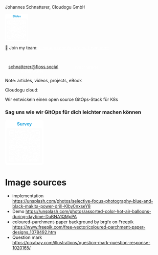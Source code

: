 <!-- .slide: data-background-image="images/trainings_16_9.png"  -->
<!-- .slide: data-background-color="#165D84"  -->
<!-- .slide: id="last" -->
<!-- .slide: style="text-align: center !important;"  -->

<p>Johannes Schnatterer, Cloudogu GmbH</p>

<a href="https://cloudogu.github.io/gitops-talks">
    <!-- Created with https://qrgenerator.org/, with text added manually at the emd -->
    <svg xmlns="http://www.w3.org/2000/svg" xmlns:xlink="http://www.w3.org/1999/xlink" xml:space="preserve" width="15%" viewBox="0 0 990 1155"><g transform="scale(41.25)" fill="#ffffff"><path d="M1.3,28L22.6,28c0.7,0,1.3-0.6,1.3-1.3L24,1.4c0-0.7-0.6-1.3-1.3-1.3L1.4,0C0.7,0,0.1,0.6,0,1.3L0,26.6 C-0.1,27.4,0.5,28,1.3,28z M1,6c0-0.6,0.5-1,1-1L22,5c0.6,0,1,0.5,1,1L23,26c0,0.6-0.5,1-1,1L2,27c-0.6,0-1-0.5-1-1L1,6z"/></g>
    <g transform="translate(0,165)" fill="#ffffff">
<g transform="translate(291,99) scale(4.12)"><rect width="6" height="6"/></g>
        <g transform="translate(315,99) scale(4.12s)"><rect width="6" height="6"/></g>
        <g transform="translate(387,99) scale(4.12)"><rect width="6" height="6"/></g>
        <g transform="translate(459,99) scale(4.12)"><rect width="6" height="6"/></g>
        <g transform="translate(507,99) scale(4.12)"><rect width="6" height="6"/></g>
        <g transform="translate(555,99) scale(4.12)"><rect width="6" height="6"/></g>
        <g transform="translate(579,99) scale(4.12)"><rect width="6" height="6"/></g>
        <g transform="translate(651,99) scale(4.12)"><rect width="6" height="6"/></g>
        <g transform="translate(363,123) scale(4.12)"><rect width="6" height="6"/></g>
        <g transform="translate(387,123) scale(4.12)"><rect width="6" height="6"/></g>
        <g transform="translate(483,123) scale(4.12)"><rect width="6" height="6"/></g>
        <g transform="translate(507,123) scale(4.12)"><rect width="6" height="6"/></g>
        <g transform="translate(603,123) scale(4.12)"><rect width="6" height="6"/></g>
        <g transform="translate(627,123) scale(4.12)"><rect width="6" height="6"/></g>
        <g transform="translate(675,123) scale(4.12)"><rect width="6" height="6"/></g>
        <g transform="translate(315,147) scale(4.12)"><rect width="6" height="6"/></g>
        <g transform="translate(339,147) scale(4.12)"><rect width="6" height="6"/></g>
        <g transform="translate(363,147) scale(4.12)"><rect width="6" height="6"/></g>
        <g transform="translate(387,147) scale(4.12)"><rect width="6" height="6"/></g>
        <g transform="translate(435,147) scale(4.12)"><rect width="6" height="6"/></g>
        <g transform="translate(483,147) scale(4.12)"><rect width="6" height="6"/></g>
        <g transform="translate(507,147) scale(4.12)"><rect width="6" height="6"/></g>
        <g transform="translate(531,147) scale(4.12)"><rect width="6" height="6"/></g>
        <g transform="translate(603,147) scale(4.12)"><rect width="6" height="6"/></g>
        <g transform="translate(315,171) scale(4.12)"><rect width="6" height="6"/></g>
        <g transform="translate(411,171) scale(4.12)"><rect width="6" height="6"/></g>
        <g transform="translate(435,171) scale(4.12)"><rect width="6" height="6"/></g>
        <g transform="translate(483,171) scale(4.12)"><rect width="6" height="6"/></g>
        <g transform="translate(555,171) scale(4.12)"><rect width="6" height="6"/></g>
        <g transform="translate(579,171) scale(4.12)"><rect width="6" height="6"/></g>
        <g transform="translate(627,171) scale(4.12)"><rect width="6" height="6"/></g>
        <g transform="translate(675,171) scale(4.12)"><rect width="6" height="6"/></g>
        <g transform="translate(291,195) scale(4.12)"><rect width="6" height="6"/></g>
        <g transform="translate(363,195) scale(4.12)"><rect width="6" height="6"/></g>
        <g transform="translate(411,195) scale(4.12)"><rect width="6" height="6"/></g>
        <g transform="translate(483,195) scale(4.12)"><rect width="6" height="6"/></g>
        <g transform="translate(531,195) scale(4.12)"><rect width="6" height="6"/></g>
        <g transform="translate(651,195) scale(4.12)"><rect width="6" height="6"/></g>
        <g transform="translate(291,219) scale(4.12)"><rect width="6" height="6"/></g>
        <g transform="translate(363,219) scale(4.12)"><rect width="6" height="6"/></g>
        <g transform="translate(387,219) scale(4.12)"><rect width="6" height="6"/></g>
        <g transform="translate(459,219) scale(4.12)"><rect width="6" height="6"/></g>
        <g transform="translate(579,219) scale(4.12)"><rect width="6" height="6"/></g>
        <g transform="translate(627,219) scale(4.12)"><rect width="6" height="6"/></g>
        <g transform="translate(291,243) scale(4.12)"><rect width="6" height="6"/></g>
        <g transform="translate(339,243) scale(4.12)"><rect width="6" height="6"/></g>
        <g transform="translate(387,243) scale(4.12)"><rect width="6" height="6"/></g>
        <g transform="translate(435,243) scale(4.12)"><rect width="6" height="6"/></g>
        <g transform="translate(483,243) scale(4.12)"><rect width="6" height="6"/></g>
        <g transform="translate(531,243) scale(4.12)"><rect width="6" height="6"/></g>
        <g transform="translate(579,243) scale(4.12)"><rect width="6" height="6"/></g>
        <g transform="translate(627,243) scale(4.12)"><rect width="6" height="6"/></g>
        <g transform="translate(675,243) scale(4.12)"><rect width="6" height="6"/></g>
        <g transform="translate(315,267) scale(4.12)"><rect width="6" height="6"/></g>
        <g transform="translate(363,267) scale(4.12)"><rect width="6" height="6"/></g>
        <g transform="translate(411,267) scale(4.12)"><rect width="6" height="6"/></g>
        <g transform="translate(435,267) scale(4.12)"><rect width="6" height="6"/></g>
        <g transform="translate(459,267) scale(4.12)"><rect width="6" height="6"/></g>
        <g transform="translate(483,267) scale(4.12)"><rect width="6" height="6"/></g>
        <g transform="translate(603,267) scale(4.12)"><rect width="6" height="6"/></g>
        <g transform="translate(627,267) scale(4.12)"><rect width="6" height="6"/></g>
        <g transform="translate(675,267) scale(4.12)"><rect width="6" height="6"/></g>
        <g transform="translate(123,291) scale(4.12)"><rect width="6" height="6"/></g>
        <g transform="translate(147,291) scale(4.12)"><rect width="6" height="6"/></g>
        <g transform="translate(171,291) scale(4.12)"><rect width="6" height="6"/></g>
        <g transform="translate(195,291) scale(4.12)"><rect width="6" height="6"/></g>
        <g transform="translate(219,291) scale(4.12)"><rect width="6" height="6"/></g>
        <g transform="translate(243,291) scale(4.12)"><rect width="6" height="6"/></g>
        <g transform="translate(267,291) scale(4.12)"><rect width="6" height="6"/></g>
        <g transform="translate(315,291) scale(4.12)"><rect width="6" height="6"/></g>
        <g transform="translate(387,291) scale(4.12)"><rect width="6" height="6"/></g>
        <g transform="translate(411,291) scale(4.12)"><rect width="6" height="6"/></g>
        <g transform="translate(435,291) scale(4.12)"><rect width="6" height="6"/></g>
        <g transform="translate(483,291) scale(4.12)"><rect width="6" height="6"/></g>
        <g transform="translate(507,291) scale(4.12)"><rect width="6" height="6"/></g>
        <g transform="translate(627,291) scale(4.12)"><rect width="6" height="6"/></g>
        <g transform="translate(675,291) scale(4.12)"><rect width="6" height="6"/></g>
        <g transform="translate(747,291) scale(4.12)"><rect width="6" height="6"/></g>
        <g transform="translate(771,291) scale(4.12)"><rect width="6" height="6"/></g>
        <g transform="translate(867,291) scale(4.12)"><rect width="6" height="6"/></g>
        <g transform="translate(123,315) scale(4.12)"><rect width="6" height="6"/></g>
        <g transform="translate(195,315) scale(4.12)"><rect width="6" height="6"/></g>
        <g transform="translate(267,315) scale(4.12)"><rect width="6" height="6"/></g>
        <g transform="translate(339,315) scale(4.12)"><rect width="6" height="6"/></g>
        <g transform="translate(459,315) scale(4.12)"><rect width="6" height="6"/></g>
        <g transform="translate(483,315) scale(4.12)"><rect width="6" height="6"/></g>
        <g transform="translate(531,315) scale(4.12)"><rect width="6" height="6"/></g>
        <g transform="translate(555,315) scale(4.12)"><rect width="6" height="6"/></g>
        <g transform="translate(579,315) scale(4.12)"><rect width="6" height="6"/></g>
        <g transform="translate(651,315) scale(4.12)"><rect width="6" height="6"/></g>
        <g transform="translate(723,315) scale(4.12)"><rect width="6" height="6"/></g>
        <g transform="translate(747,315) scale(4.12)"><rect width="6" height="6"/></g>
        <g transform="translate(795,315) scale(4.12)"><rect width="6" height="6"/></g>
        <g transform="translate(819,315) scale(4.12)"><rect width="6" height="6"/></g>
        <g transform="translate(867,315) scale(4.12)"><rect width="6" height="6"/></g>
        <g transform="translate(123,339) scale(4.12)"><rect width="6" height="6"/></g>
        <g transform="translate(243,339) scale(4.12)"><rect width="6" height="6"/></g>
        <g transform="translate(267,339) scale(4.12)"><rect width="6" height="6"/></g>
        <g transform="translate(291,339) scale(4.12)"><rect width="6" height="6"/></g>
        <g transform="translate(315,339) scale(4.12)"><rect width="6" height="6"/></g>
        <g transform="translate(363,339) scale(4.12)"><rect width="6" height="6"/></g>
        <g transform="translate(387,339) scale(4.12)"><rect width="6" height="6"/></g>
        <g transform="translate(411,339) scale(4.12)"><rect width="6" height="6"/></g>
        <g transform="translate(483,339) scale(4.12)"><rect width="6" height="6"/></g>
        <g transform="translate(531,339) scale(4.12)"><rect width="6" height="6"/></g>
        <g transform="translate(699,339) scale(4.12)"><rect width="6" height="6"/></g>
        <g transform="translate(723,339) scale(4.12)"><rect width="6" height="6"/></g>
        <g transform="translate(771,339) scale(4.12)"><rect width="6" height="6"/></g>
        <g transform="translate(819,339) scale(4.12)"><rect width="6" height="6"/></g>
        <g transform="translate(843,339) scale(4.12)"><rect width="6" height="6"/></g>
        <g transform="translate(99,363) scale(4.12)"><rect width="6" height="6"/></g>
        <g transform="translate(123,363) scale(4.12)"><rect width="6" height="6"/></g>
        <g transform="translate(147,363) scale(4.12)"><rect width="6" height="6"/></g>
        <g transform="translate(171,363) scale(4.12)"><rect width="6" height="6"/></g>
        <g transform="translate(195,363) scale(4.12)"><rect width="6" height="6"/></g>
        <g transform="translate(363,363) scale(4.12)"><rect width="6" height="6"/></g>
        <g transform="translate(387,363) scale(4.12)"><rect width="6" height="6"/></g>
        <g transform="translate(435,363) scale(4.12)"><rect width="6" height="6"/></g>
        <g transform="translate(483,363) scale(4.12)"><rect width="6" height="6"/></g>
        <g transform="translate(579,363) scale(4.12)"><rect width="6" height="6"/></g>
        <g transform="translate(603,363) scale(4.12)"><rect width="6" height="6"/></g>
        <g transform="translate(627,363) scale(4.12)"><rect width="6" height="6"/></g>
        <g transform="translate(699,363) scale(4.12)"><rect width="6" height="6"/></g>
        <g transform="translate(723,363) scale(4.12)"><rect width="6" height="6"/></g>
        <g transform="translate(771,363) scale(4.12)"><rect width="6" height="6"/></g>
        <g transform="translate(795,363) scale(4.12)"><rect width="6" height="6"/></g>
        <g transform="translate(819,363) scale(4.12)"><rect width="6" height="6"/></g>
        <g transform="translate(843,363) scale(4.12)"><rect width="6" height="6"/></g>
        <g transform="translate(99,387) scale(4.12)"><rect width="6" height="6"/></g>
        <g transform="translate(243,387) scale(4.12)"><rect width="6" height="6"/></g>
        <g transform="translate(267,387) scale(4.12)"><rect width="6" height="6"/></g>
        <g transform="translate(339,387) scale(4.12)"><rect width="6" height="6"/></g>
        <g transform="translate(387,387) scale(4.12)"><rect width="6" height="6"/></g>
        <g transform="translate(531,387) scale(4.12)"><rect width="6" height="6"/></g>
        <g transform="translate(627,387) scale(4.12)"><rect width="6" height="6"/></g>
        <g transform="translate(675,387) scale(4.12)"><rect width="6" height="6"/></g>
        <g transform="translate(699,387) scale(4.12)"><rect width="6" height="6"/></g>
        <g transform="translate(747,387) scale(4.12)"><rect width="6" height="6"/></g>
        <g transform="translate(771,387) scale(4.12)"><rect width="6" height="6"/></g>
        <g transform="translate(795,387) scale(4.12)"><rect width="6" height="6"/></g>
        <g transform="translate(867,387) scale(4.12)"><rect width="6" height="6"/></g>
        <g transform="translate(147,411) scale(4.12)"><rect width="6" height="6"/></g>
        <g transform="translate(171,411) scale(4.12)"><rect width="6" height="6"/></g>
        <g transform="translate(267,411) scale(4.12)"><rect width="6" height="6"/></g>
        <g transform="translate(291,411) scale(4.12)"><rect width="6" height="6"/></g>
        <g transform="translate(339,411) scale(4.12)"><rect width="6" height="6"/></g>
        <g transform="translate(387,411) scale(4.12)"><rect width="6" height="6"/></g>
        <g transform="translate(411,411) scale(4.12)"><rect width="6" height="6"/></g>
        <g transform="translate(507,411) scale(4.12)"><rect width="6" height="6"/></g>
        <g transform="translate(579,411) scale(4.12)"><rect width="6" height="6"/></g>
        <g transform="translate(603,411) scale(4.12)"><rect width="6" height="6"/></g>
        <g transform="translate(627,411) scale(4.12)"><rect width="6" height="6"/></g>
        <g transform="translate(651,411) scale(4.12)"><rect width="6" height="6"/></g>
        <g transform="translate(699,411) scale(4.12)"><rect width="6" height="6"/></g>
        <g transform="translate(723,411) scale(4.12)"><rect width="6" height="6"/></g>
        <g transform="translate(795,411) scale(4.12)"><rect width="6" height="6"/></g>
        <g transform="translate(843,411) scale(4.12)"><rect width="6" height="6"/></g>
        <g transform="translate(867,411) scale(4.12)"><rect width="6" height="6"/></g>
        <g transform="translate(171,435) scale(4.12)"><rect width="6" height="6"/></g>
        <g transform="translate(195,435) scale(4.12)"><rect width="6" height="6"/></g>
        <g transform="translate(219,435) scale(4.12)"><rect width="6" height="6"/></g>
        <g transform="translate(243,435) scale(4.12)"><rect width="6" height="6"/></g>
        <g transform="translate(267,435) scale(4.12)"><rect width="6" height="6"/></g>
        <g transform="translate(291,435) scale(4.12)"><rect width="6" height="6"/></g>
        <g transform="translate(315,435) scale(4.12)"><rect width="6" height="6"/></g>
        <g transform="translate(363,435) scale(4.12)"><rect width="6" height="6"/></g>
        <g transform="translate(387,435) scale(4.12)"><rect width="6" height="6"/></g>
        <g transform="translate(411,435) scale(4.12)"><rect width="6" height="6"/></g>
        <g transform="translate(435,435) scale(4.12)"><rect width="6" height="6"/></g>
        <g transform="translate(459,435) scale(4.12)"><rect width="6" height="6"/></g>
        <g transform="translate(555,435) scale(4.12)"><rect width="6" height="6"/></g>
        <g transform="translate(627,435) scale(4.12)"><rect width="6" height="6"/></g>
        <g transform="translate(675,435) scale(4.12)"><rect width="6" height="6"/></g>
        <g transform="translate(699,435) scale(4.12)"><rect width="6" height="6"/></g>
        <g transform="translate(723,435) scale(4.12)"><rect width="6" height="6"/></g>
        <g transform="translate(747,435) scale(4.12)"><rect width="6" height="6"/></g>
        <g transform="translate(795,435) scale(4.12)"><rect width="6" height="6"/></g>
        <g transform="translate(843,435) scale(4.12)"><rect width="6" height="6"/></g>
        <g transform="translate(147,459) scale(4.12)"><rect width="6" height="6"/></g>
        <g transform="translate(291,459) scale(4.12)"><rect width="6" height="6"/></g>
        <g transform="translate(339,459) scale(4.12)"><rect width="6" height="6"/></g>
        <g transform="translate(459,459) scale(4.12)"><rect width="6" height="6"/></g>
        <g transform="translate(507,459) scale(4.12)"><rect width="6" height="6"/></g>
        <g transform="translate(531,459) scale(4.12)"><rect width="6" height="6"/></g>
        <g transform="translate(555,459) scale(4.12)"><rect width="6" height="6"/></g>
        <g transform="translate(579,459) scale(4.12)"><rect width="6" height="6"/></g>
        <g transform="translate(603,459) scale(4.12)"><rect width="6" height="6"/></g>
        <g transform="translate(627,459) scale(4.12)"><rect width="6" height="6"/></g>
        <g transform="translate(699,459) scale(4.12)"><rect width="6" height="6"/></g>
        <g transform="translate(723,459) scale(4.12)"><rect width="6" height="6"/></g>
        <g transform="translate(819,459) scale(4.12)"><rect width="6" height="6"/></g>
        <g transform="translate(99,483) scale(4.12)"><rect width="6" height="6"/></g>
        <g transform="translate(123,483) scale(4.12)"><rect width="6" height="6"/></g>
        <g transform="translate(147,483) scale(4.12)"><rect width="6" height="6"/></g>
        <g transform="translate(171,483) scale(4.12)"><rect width="6" height="6"/></g>
        <g transform="translate(243,483) scale(4.12)"><rect width="6" height="6"/></g>
        <g transform="translate(267,483) scale(4.12)"><rect width="6" height="6"/></g>
        <g transform="translate(291,483) scale(4.12)"><rect width="6" height="6"/></g>
        <g transform="translate(435,483) scale(4.12)"><rect width="6" height="6"/></g>
        <g transform="translate(507,483) scale(4.12)"><rect width="6" height="6"/></g>
        <g transform="translate(531,483) scale(4.12)"><rect width="6" height="6"/></g>
        <g transform="translate(555,483) scale(4.12)"><rect width="6" height="6"/></g>
        <g transform="translate(579,483) scale(4.12)"><rect width="6" height="6"/></g>
        <g transform="translate(627,483) scale(4.12)"><rect width="6" height="6"/></g>
        <g transform="translate(699,483) scale(4.12)"><rect width="6" height="6"/></g>
        <g transform="translate(747,483) scale(4.12)"><rect width="6" height="6"/></g>
        <g transform="translate(771,483) scale(4.12)"><rect width="6" height="6"/></g>
        <g transform="translate(867,483) scale(4.12)"><rect width="6" height="6"/></g>
        <g transform="translate(123,507) scale(4.12)"><rect width="6" height="6"/></g>
        <g transform="translate(267,507) scale(4.12)"><rect width="6" height="6"/></g>
        <g transform="translate(291,507) scale(4.12)"><rect width="6" height="6"/></g>
        <g transform="translate(315,507) scale(4.12)"><rect width="6" height="6"/></g>
        <g transform="translate(339,507) scale(4.12)"><rect width="6" height="6"/></g>
        <g transform="translate(387,507) scale(4.12)"><rect width="6" height="6"/></g>
        <g transform="translate(411,507) scale(4.12)"><rect width="6" height="6"/></g>
        <g transform="translate(435,507) scale(4.12)"><rect width="6" height="6"/></g>
        <g transform="translate(459,507) scale(4.12)"><rect width="6" height="6"/></g>
        <g transform="translate(555,507) scale(4.12)"><rect width="6" height="6"/></g>
        <g transform="translate(579,507) scale(4.12)"><rect width="6" height="6"/></g>
        <g transform="translate(603,507) scale(4.12)"><rect width="6" height="6"/></g>
        <g transform="translate(627,507) scale(4.12)"><rect width="6" height="6"/></g>
        <g transform="translate(651,507) scale(4.12)"><rect width="6" height="6"/></g>
        <g transform="translate(723,507) scale(4.12)"><rect width="6" height="6"/></g>
        <g transform="translate(747,507) scale(4.12)"><rect width="6" height="6"/></g>
        <g transform="translate(795,507) scale(4.12)"><rect width="6" height="6"/></g>
        <g transform="translate(819,507) scale(4.12)"><rect width="6" height="6"/></g>
        <g transform="translate(867,507) scale(4.12)"><rect width="6" height="6"/></g>
        <g transform="translate(171,531) scale(4.12)"><rect width="6" height="6"/></g>
        <g transform="translate(219,531) scale(4.12)"><rect width="6" height="6"/></g>
        <g transform="translate(243,531) scale(4.12)"><rect width="6" height="6"/></g>
        <g transform="translate(267,531) scale(4.12)"><rect width="6" height="6"/></g>
        <g transform="translate(291,531) scale(4.12)"><rect width="6" height="6"/></g>
        <g transform="translate(315,531) scale(4.12)"><rect width="6" height="6"/></g>
        <g transform="translate(339,531) scale(4.12)"><rect width="6" height="6"/></g>
        <g transform="translate(363,531) scale(4.12)"><rect width="6" height="6"/></g>
        <g transform="translate(387,531) scale(4.12)"><rect width="6" height="6"/></g>
        <g transform="translate(435,531) scale(4.12)"><rect width="6" height="6"/></g>
        <g transform="translate(459,531) scale(4.12)"><rect width="6" height="6"/></g>
        <g transform="translate(483,531) scale(4.12)"><rect width="6" height="6"/></g>
        <g transform="translate(531,531) scale(4.12)"><rect width="6" height="6"/></g>
        <g transform="translate(579,531) scale(4.12)"><rect width="6" height="6"/></g>
        <g transform="translate(747,531) scale(4.12)"><rect width="6" height="6"/></g>
        <g transform="translate(771,531) scale(4.12)"><rect width="6" height="6"/></g>
        <g transform="translate(819,531) scale(4.12)"><rect width="6" height="6"/></g>
        <g transform="translate(843,531) scale(4.12)"><rect width="6" height="6"/></g>
        <g transform="translate(123,555) scale(4.12)"><rect width="6" height="6"/></g>
        <g transform="translate(267,555) scale(4.12)"><rect width="6" height="6"/></g>
        <g transform="translate(315,555) scale(4.12)"><rect width="6" height="6"/></g>
        <g transform="translate(339,555) scale(4.12)"><rect width="6" height="6"/></g>
        <g transform="translate(363,555) scale(4.12)"><rect width="6" height="6"/></g>
        <g transform="translate(387,555) scale(4.12)"><rect width="6" height="6"/></g>
        <g transform="translate(411,555) scale(4.12)"><rect width="6" height="6"/></g>
        <g transform="translate(459,555) scale(4.12)"><rect width="6" height="6"/></g>
        <g transform="translate(531,555) scale(4.12)"><rect width="6" height="6"/></g>
        <g transform="translate(603,555) scale(4.12)"><rect width="6" height="6"/></g>
        <g transform="translate(627,555) scale(4.12)"><rect width="6" height="6"/></g>
        <g transform="translate(651,555) scale(4.12)"><rect width="6" height="6"/></g>
        <g transform="translate(747,555) scale(4.12)"><rect width="6" height="6"/></g>
        <g transform="translate(771,555) scale(4.12)"><rect width="6" height="6"/></g>
        <g transform="translate(795,555) scale(4.12)"><rect width="6" height="6"/></g>
        <g transform="translate(819,555) scale(4.12)"><rect width="6" height="6"/></g>
        <g transform="translate(867,555) scale(4.12)"><rect width="6" height="6"/></g>
        <g transform="translate(123,579) scale(4.12)"><rect width="6" height="6"/></g>
        <g transform="translate(219,579) scale(4.12)"><rect width="6" height="6"/></g>
        <g transform="translate(243,579) scale(4.12)"><rect width="6" height="6"/></g>
        <g transform="translate(267,579) scale(4.12)"><rect width="6" height="6"/></g>
        <g transform="translate(363,579) scale(4.12)"><rect width="6" height="6"/></g>
        <g transform="translate(387,579) scale(4.12)"><rect width="6" height="6"/></g>
        <g transform="translate(411,579) scale(4.12)"><rect width="6" height="6"/></g>
        <g transform="translate(435,579) scale(4.12)"><rect width="6" height="6"/></g>
        <g transform="translate(483,579) scale(4.12)"><rect width="6" height="6"/></g>
        <g transform="translate(507,579) scale(4.12)"><rect width="6" height="6"/></g>
        <g transform="translate(531,579) scale(4.12)"><rect width="6" height="6"/></g>
        <g transform="translate(555,579) scale(4.12)"><rect width="6" height="6"/></g>
        <g transform="translate(579,579) scale(4.12)"><rect width="6" height="6"/></g>
        <g transform="translate(651,579) scale(4.12)"><rect width="6" height="6"/></g>
        <g transform="translate(699,579) scale(4.12)"><rect width="6" height="6"/></g>
        <g transform="translate(771,579) scale(4.12)"><rect width="6" height="6"/></g>
        <g transform="translate(795,579) scale(4.12)"><rect width="6" height="6"/></g>
        <g transform="translate(843,579) scale(4.12)"><rect width="6" height="6"/></g>
        <g transform="translate(867,579) scale(4.12)"><rect width="6" height="6"/></g>
        <g transform="translate(99,603) scale(4.12)"><rect width="6" height="6"/></g>
        <g transform="translate(147,603) scale(4.12)"><rect width="6" height="6"/></g>
        <g transform="translate(171,603) scale(4.12)"><rect width="6" height="6"/></g>
        <g transform="translate(195,603) scale(4.12)"><rect width="6" height="6"/></g>
        <g transform="translate(267,603) scale(4.12)"><rect width="6" height="6"/></g>
        <g transform="translate(291,603) scale(4.12)"><rect width="6" height="6"/></g>
        <g transform="translate(339,603) scale(4.12)"><rect width="6" height="6"/></g>
        <g transform="translate(363,603) scale(4.12)"><rect width="6" height="6"/></g>
        <g transform="translate(387,603) scale(4.12)"><rect width="6" height="6"/></g>
        <g transform="translate(411,603) scale(4.12)"><rect width="6" height="6"/></g>
        <g transform="translate(483,603) scale(4.12)"><rect width="6" height="6"/></g>
        <g transform="translate(603,603) scale(4.12)"><rect width="6" height="6"/></g>
        <g transform="translate(651,603) scale(4.12)"><rect width="6" height="6"/></g>
        <g transform="translate(699,603) scale(4.12)"><rect width="6" height="6"/></g>
        <g transform="translate(723,603) scale(4.12)"><rect width="6" height="6"/></g>
        <g transform="translate(795,603) scale(4.12)"><rect width="6" height="6"/></g>
        <g transform="translate(867,603) scale(4.12)"><rect width="6" height="6"/></g>
        <g transform="translate(99,627) scale(4.12)"><rect width="6" height="6"/></g>
        <g transform="translate(147,627) scale(4.12)"><rect width="6" height="6"/></g>
        <g transform="translate(171,627) scale(4.12)"><rect width="6" height="6"/></g>
        <g transform="translate(243,627) scale(4.12)"><rect width="6" height="6"/></g>
        <g transform="translate(267,627) scale(4.12)"><rect width="6" height="6"/></g>
        <g transform="translate(339,627) scale(4.12)"><rect width="6" height="6"/></g>
        <g transform="translate(363,627) scale(4.12)"><rect width="6" height="6"/></g>
        <g transform="translate(387,627) scale(4.12)"><rect width="6" height="6"/></g>
        <g transform="translate(411,627) scale(4.12)"><rect width="6" height="6"/></g>
        <g transform="translate(507,627) scale(4.12)"><rect width="6" height="6"/></g>
        <g transform="translate(531,627) scale(4.12)"><rect width="6" height="6"/></g>
        <g transform="translate(579,627) scale(4.12)"><rect width="6" height="6"/></g>
        <g transform="translate(603,627) scale(4.12)"><rect width="6" height="6"/></g>
        <g transform="translate(627,627) scale(4.12)"><rect width="6" height="6"/></g>
        <g transform="translate(795,627) scale(4.12)"><rect width="6" height="6"/></g>
        <g transform="translate(843,627) scale(4.12)"><rect width="6" height="6"/></g>
        <g transform="translate(99,651) scale(4.12)"><rect width="6" height="6"/></g>
        <g transform="translate(147,651) scale(4.12)"><rect width="6" height="6"/></g>
        <g transform="translate(171,651) scale(4.12)"><rect width="6" height="6"/></g>
        <g transform="translate(195,651) scale(4.12)"><rect width="6" height="6"/></g>
        <g transform="translate(267,651) scale(4.12)"><rect width="6" height="6"/></g>
        <g transform="translate(315,651) scale(4.12)"><rect width="6" height="6"/></g>
        <g transform="translate(339,651) scale(4.12)"><rect width="6" height="6"/></g>
        <g transform="translate(411,651) scale(4.12)"><rect width="6" height="6"/></g>
        <g transform="translate(459,651) scale(4.12)"><rect width="6" height="6"/></g>
        <g transform="translate(507,651) scale(4.12)"><rect width="6" height="6"/></g>
        <g transform="translate(603,651) scale(4.12)"><rect width="6" height="6"/></g>
        <g transform="translate(627,651) scale(4.12)"><rect width="6" height="6"/></g>
        <g transform="translate(699,651) scale(4.12)"><rect width="6" height="6"/></g>
        <g transform="translate(723,651) scale(4.12)"><rect width="6" height="6"/></g>
        <g transform="translate(747,651) scale(4.12)"><rect width="6" height="6"/></g>
        <g transform="translate(771,651) scale(4.12)"><rect width="6" height="6"/></g>
        <g transform="translate(795,651) scale(4.12)"><rect width="6" height="6"/></g>
        <g transform="translate(819,651) scale(4.12)"><rect width="6" height="6"/></g>
        <g transform="translate(99,675) scale(4.12)"><rect width="6" height="6"/></g>
        <g transform="translate(195,675) scale(4.12)"><rect width="6" height="6"/></g>
        <g transform="translate(243,675) scale(4.12)"><rect width="6" height="6"/></g>
        <g transform="translate(291,675) scale(4.12)"><rect width="6" height="6"/></g>
        <g transform="translate(315,675) scale(4.12)"><rect width="6" height="6"/></g>
        <g transform="translate(363,675) scale(4.12)"><rect width="6" height="6"/></g>
        <g transform="translate(411,675) scale(4.12)"><rect width="6" height="6"/></g>
        <g transform="translate(507,675) scale(4.12)"><rect width="6" height="6"/></g>
        <g transform="translate(651,675) scale(4.12)"><rect width="6" height="6"/></g>
        <g transform="translate(675,675) scale(4.12)"><rect width="6" height="6"/></g>
        <g transform="translate(699,675) scale(4.12)"><rect width="6" height="6"/></g>
        <g transform="translate(723,675) scale(4.12)"><rect width="6" height="6"/></g>
        <g transform="translate(747,675) scale(4.12)"><rect width="6" height="6"/></g>
        <g transform="translate(771,675) scale(4.12)"><rect width="6" height="6"/></g>
        <g transform="translate(867,675) scale(4.12)"><rect width="6" height="6"/></g>
        <g transform="translate(291,699) scale(4.12)"><rect width="6" height="6"/></g>
        <g transform="translate(339,699) scale(4.12)"><rect width="6" height="6"/></g>
        <g transform="translate(363,699) scale(4.12)"><rect width="6" height="6"/></g>
        <g transform="translate(411,699) scale(4.12)"><rect width="6" height="6"/></g>
        <g transform="translate(435,699) scale(4.12)"><rect width="6" height="6"/></g>
        <g transform="translate(459,699) scale(4.12)"><rect width="6" height="6"/></g>
        <g transform="translate(507,699) scale(4.12)"><rect width="6" height="6"/></g>
        <g transform="translate(531,699) scale(4.12)"><rect width="6" height="6"/></g>
        <g transform="translate(555,699) scale(4.12)"><rect width="6" height="6"/></g>
        <g transform="translate(579,699) scale(4.12)"><rect width="6" height="6"/></g>
        <g transform="translate(675,699) scale(4.12)"><rect width="6" height="6"/></g>
        <g transform="translate(771,699) scale(4.12)"><rect width="6" height="6"/></g>
        <g transform="translate(819,699) scale(4.12)"><rect width="6" height="6"/></g>
        <g transform="translate(867,699) scale(4.12)"><rect width="6" height="6"/></g>
        <g transform="translate(291,723) scale(4.12)"><rect width="6" height="6"/></g>
        <g transform="translate(315,723) scale(4.12)"><rect width="6" height="6"/></g>
        <g transform="translate(411,723) scale(4.12)"><rect width="6" height="6"/></g>
        <g transform="translate(483,723) scale(4.12)"><rect width="6" height="6"/></g>
        <g transform="translate(531,723) scale(4.12)"><rect width="6" height="6"/></g>
        <g transform="translate(579,723) scale(4.12)"><rect width="6" height="6"/></g>
        <g transform="translate(627,723) scale(4.12)"><rect width="6" height="6"/></g>
        <g transform="translate(651,723) scale(4.12)"><rect width="6" height="6"/></g>
        <g transform="translate(675,723) scale(4.12)"><rect width="6" height="6"/></g>
        <g transform="translate(723,723) scale(4.12)"><rect width="6" height="6"/></g>
        <g transform="translate(771,723) scale(4.12)"><rect width="6" height="6"/></g>
        <g transform="translate(819,723) scale(4.12)"><rect width="6" height="6"/></g>
        <g transform="translate(291,747) scale(4.12)"><rect width="6" height="6"/></g>
        <g transform="translate(315,747) scale(4.12)"><rect width="6" height="6"/></g>
        <g transform="translate(363,747) scale(4.12)"><rect width="6" height="6"/></g>
        <g transform="translate(387,747) scale(4.12)"><rect width="6" height="6"/></g>
        <g transform="translate(411,747) scale(4.12)"><rect width="6" height="6"/></g>
        <g transform="translate(435,747) scale(4.12)"><rect width="6" height="6"/></g>
        <g transform="translate(507,747) scale(4.12)"><rect width="6" height="6"/></g>
        <g transform="translate(555,747) scale(4.12)"><rect width="6" height="6"/></g>
        <g transform="translate(579,747) scale(4.12)"><rect width="6" height="6"/></g>
        <g transform="translate(603,747) scale(4.12)"><rect width="6" height="6"/></g>
        <g transform="translate(627,747) scale(4.12)"><rect width="6" height="6"/></g>
        <g transform="translate(651,747) scale(4.12)"><rect width="6" height="6"/></g>
        <g transform="translate(675,747) scale(4.12)"><rect width="6" height="6"/></g>
        <g transform="translate(771,747) scale(4.12)"><rect width="6" height="6"/></g>
        <g transform="translate(795,747) scale(4.12)"><rect width="6" height="6"/></g>
        <g transform="translate(819,747) scale(4.12)"><rect width="6" height="6"/></g>
        <g transform="translate(867,747) scale(4.12)"><rect width="6" height="6"/></g>
        <g transform="translate(291,771) scale(4.12)"><rect width="6" height="6"/></g>
        <g transform="translate(315,771) scale(4.12)"><rect width="6" height="6"/></g>
        <g transform="translate(339,771) scale(4.12)"><rect width="6" height="6"/></g>
        <g transform="translate(363,771) scale(4.12)"><rect width="6" height="6"/></g>
        <g transform="translate(387,771) scale(4.12)"><rect width="6" height="6"/></g>
        <g transform="translate(411,771) scale(4.12)"><rect width="6" height="6"/></g>
        <g transform="translate(459,771) scale(4.12)"><rect width="6" height="6"/></g>
        <g transform="translate(507,771) scale(4.12)"><rect width="6" height="6"/></g>
        <g transform="translate(603,771) scale(4.12)"><rect width="6" height="6"/></g>
        <g transform="translate(675,771) scale(4.12)"><rect width="6" height="6"/></g>
        <g transform="translate(699,771) scale(4.12)"><rect width="6" height="6"/></g>
        <g transform="translate(723,771) scale(4.12)"><rect width="6" height="6"/></g>
        <g transform="translate(747,771) scale(4.12)"><rect width="6" height="6"/></g>
        <g transform="translate(771,771) scale(4.12)"><rect width="6" height="6"/></g>
        <g transform="translate(795,771) scale(4.12)"><rect width="6" height="6"/></g>
        <g transform="translate(291,795) scale(4.12)"><rect width="6" height="6"/></g>
        <g transform="translate(315,795) scale(4.12)"><rect width="6" height="6"/></g>
        <g transform="translate(339,795) scale(4.12)"><rect width="6" height="6"/></g>
        <g transform="translate(411,795) scale(4.12)"><rect width="6" height="6"/></g>
        <g transform="translate(459,795) scale(4.12)"><rect width="6" height="6"/></g>
        <g transform="translate(483,795) scale(4.12)"><rect width="6" height="6"/></g>
        <g transform="translate(579,795) scale(4.12)"><rect width="6" height="6"/></g>
        <g transform="translate(675,795) scale(4.12)"><rect width="6" height="6"/></g>
        <g transform="translate(699,795) scale(4.12)"><rect width="6" height="6"/></g>
        <g transform="translate(771,795) scale(4.12)"><rect width="6" height="6"/></g>
        <g transform="translate(795,795) scale(4.12)"><rect width="6" height="6"/></g>
        <g transform="translate(819,795) scale(4.12)"><rect width="6" height="6"/></g>
        <g transform="translate(867,795) scale(4.12)"><rect width="6" height="6"/></g>
        <g transform="translate(291,819) scale(4.12)"><rect width="6" height="6"/></g>
        <g transform="translate(363,819) scale(4.12)"><rect width="6" height="6"/></g>
        <g transform="translate(387,819) scale(4.12)"><rect width="6" height="6"/></g>
        <g transform="translate(507,819) scale(4.12)"><rect width="6" height="6"/></g>
        <g transform="translate(555,819) scale(4.12)"><rect width="6" height="6"/></g>
        <g transform="translate(627,819) scale(4.12)"><rect width="6" height="6"/></g>
        <g transform="translate(651,819) scale(4.12)"><rect width="6" height="6"/></g>
        <g transform="translate(723,819) scale(4.12)"><rect width="6" height="6"/></g>
        <g transform="translate(747,819) scale(4.12)"><rect width="6" height="6"/></g>
        <g transform="translate(795,819) scale(4.12)"><rect width="6" height="6"/></g>
        <g transform="translate(291,843) scale(4.12)"><rect width="6" height="6"/></g>
        <g transform="translate(315,843) scale(4.12)"><rect width="6" height="6"/></g>
        <g transform="translate(387,843) scale(4.12)"><rect width="6" height="6"/></g>
        <g transform="translate(411,843) scale(4.12)"><rect width="6" height="6"/></g>
        <g transform="translate(459,843) scale(4.12)"><rect width="6" height="6"/></g>
        <g transform="translate(483,843) scale(4.12)"><rect width="6" height="6"/></g>
        <g transform="translate(531,843) scale(4.12)"><rect width="6" height="6"/></g>
        <g transform="translate(555,843) scale(4.12)"><rect width="6" height="6"/></g>
        <g transform="translate(579,843) scale(4.12)"><rect width="6" height="6"/></g>
        <g transform="translate(603,843) scale(4.12)"><rect width="6" height="6"/></g>
        <g transform="translate(771,843) scale(4.12)"><rect width="6" height="6"/></g>
        <g transform="translate(795,843) scale(4.12)"><rect width="6" height="6"/></g>
        <g transform="translate(819,843) scale(4.12)"><rect width="6" height="6"/></g>
        <g transform="translate(315,867) scale(4.12)"><rect width="6" height="6"/></g>
        <g transform="translate(411,867) scale(4.12)"><rect width="6" height="6"/></g>
        <g transform="translate(435,867) scale(4.12)"><rect width="6" height="6"/></g>
        <g transform="translate(531,867) scale(4.12)"><rect width="6" height="6"/></g>
        <g transform="translate(555,867) scale(4.12)"><rect width="6" height="6"/></g>
        <g transform="translate(627,867) scale(4.12)"><rect width="6" height="6"/></g>
        <g transform="translate(675,867) scale(4.12)"><rect width="6" height="6"/></g>
        <g transform="translate(699,867) scale(4.12)"><rect width="6" height="6"/></g>
        <g transform="translate(723,867) scale(4.12)"><rect width="6" height="6"/></g>
        <g transform="translate(747,867) scale(4.12)"><rect width="6" height="6"/></g>
        <g transform="translate(843,867) scale(4.12)"><rect width="6" height="6"/></g>
        <g transform="translate(99,99)"><g transform="scale(12)"><path d="M14,0H4.4C2,0,0,2,0,4.4V14h14V0z M2,12V4.8C2,3.3,3.3,2,4.8,2H12v10H2z"/></g></g>
        <g transform="translate(723,99)"><g transform="scale(12) rotate(90 7 7)"><path d="M14,0H4.4C2,0,0,2,0,4.4V14h14V0z M2,12V4.8C2,3.3,3.3,2,4.8,2H12v10H2z"/></g></g>
        <g transform="translate(99,723)"><g transform="scale(12) rotate(-90 7 7)"><path d="M14,0H4.4C2,0,0,2,0,4.4V14h14V0z M2,12V4.8C2,3.3,3.3,2,4.8,2H12v10H2z"/></g></g>
        <g transform="translate(147,147)"><g transform="scale(12)"><rect width="6" height="6"/></g></g>
        <g transform="translate(771,147)"><g transform="scale(12)"><rect width="6" height="6"/></g></g>
        <g transform="translate(147,771)"><g transform="scale(12)"><rect width="6" height="6"/></g></g>
</g>
    <text
            x="50%"
            y="150"
            alignment-baseline="middle"
            text-anchor="middle"
            style="font-size:120px;fill:#23a3dd;font-weight:bold;">
    <tspan>Slides</tspan>
  </text>
</svg>
</a>

💪 Join my team: <a href="https://cloudogu.com/join/cloud-engineer" class="non-blue-link"> cloudogu.com/join/cloud-engineer</a> 

<br/>

<a href='https://floss.social/@schnatterer' style="font-size:80%" class="non-blue-link"><i class='fab fa-mastodon'></i> @schnatterer@floss.social</a>
<span style="margin: 50px">
<a href='https://www.linkedin.com/in/jschnatterer' target="_blank" style="font-size:80%" class="non-blue-link"><i class='fab fa-linkedin'></i> in/jschnatterer</a>
<span style="margin: 50px">
<a href='https://twitter.com/jschnatterer' style="font-size:80%" class="non-blue-link"><i class='fab fa-twitter'></i> @jschnatterer</a>

Note:
articles, videos, projects, eBook

Cloudogu cloud: ️<i class="fas fa-cloud fa-sm" style="color: #ffffff;"></i>



<!-- .slide: data-background-image="images/trainings_16_9.png"  -->
<!-- .slide: data-background-color="#165D84"  -->
<!-- .slide: style="text-align: center !important;"  -->

Wir entwickeln einen open source GitOps-Stack für K8s

### Sag uns wie wir GitOps für dich leichter machen können

<a href="https://survey.lamapoll.de/46FGD6-GitOps-Bedarfe">
<svg xmlns="http://www.w3.org/2000/svg" xmlns:xlink="http://www.w3.org/1999/xlink"
  width="25%" viewBox="0 0 1076.25 1255.625"><g transform="scale(44.84375)" fill="#ffffff"><path d="M1.3,28L22.6,28c0.7,0,1.3-0.6,1.3-1.3L24,1.4c0-0.7-0.6-1.3-1.3-1.3L1.4,0C0.7,0,0.1,0.6,0,1.3L0,26.6 C-0.1,27.4,0.5,28,1.3,28z M1,6c0-0.6,0.5-1,1-1L22,5c0.6,0,1,0.5,1,1L23,26c0,0.6-0.5,1-1,1L2,27c-0.6,0-1-0.5-1-1L1,6z"/></g>
    <g transform="translate(0,179.375)" fill="#ffffff">
<g transform="translate(275.625,107.625) scale(3.605)"><rect width="6" height="6"/></g>
        <g transform="translate(359.625,107.625) scale(3.605)"><rect width="6" height="6"/></g>
        <g transform="translate(380.625,107.625) scale(3.605)"><rect width="6" height="6"/></g>
        <g transform="translate(422.625,107.625) scale(3.605)"><rect width="6" height="6"/></g>
        <g transform="translate(506.625,107.625) scale(3.605)"><rect width="6" height="6"/></g>
        <g transform="translate(527.625,107.625) scale(3.605)"><rect width="6" height="6"/></g>
        <g transform="translate(611.625,107.625) scale(3.605)"><rect width="6" height="6"/></g>
        <g transform="translate(632.625,107.625) scale(3.605)"><rect width="6" height="6"/></g>
        <g transform="translate(737.625,107.625) scale(3.605)"><rect width="6" height="6"/></g>
        <g transform="translate(758.625,107.625) scale(3.605)"><rect width="6" height="6"/></g>
        <g transform="translate(779.625,107.625) scale(3.605)"><rect width="6" height="6"/></g>
        <g transform="translate(275.625,128.625) scale(3.605)"><rect width="6" height="6"/></g>
        <g transform="translate(317.625,128.625) scale(3.605)"><rect width="6" height="6"/></g>
        <g transform="translate(338.625,128.625) scale(3.605)"><rect width="6" height="6"/></g>
        <g transform="translate(359.625,128.625) scale(3.605)"><rect width="6" height="6"/></g>
        <g transform="translate(401.625,128.625) scale(3.605)"><rect width="6" height="6"/></g>
        <g transform="translate(422.625,128.625) scale(3.605)"><rect width="6" height="6"/></g>
        <g transform="translate(443.625,128.625) scale(3.605)"><rect width="6" height="6"/></g>
        <g transform="translate(464.625,128.625) scale(3.605)"><rect width="6" height="6"/></g>
        <g transform="translate(485.625,128.625) scale(3.605)"><rect width="6" height="6"/></g>
        <g transform="translate(506.625,128.625) scale(3.605)"><rect width="6" height="6"/></g>
        <g transform="translate(527.625,128.625) scale(3.605)"><rect width="6" height="6"/></g>
        <g transform="translate(548.625,128.625) scale(3.605)"><rect width="6" height="6"/></g>
        <g transform="translate(632.625,128.625) scale(3.605)"><rect width="6" height="6"/></g>
        <g transform="translate(653.625,128.625) scale(3.605)"><rect width="6" height="6"/></g>
        <g transform="translate(737.625,128.625) scale(3.605)"><rect width="6" height="6"/></g>
        <g transform="translate(758.625,128.625) scale(3.605)"><rect width="6" height="6"/></g>
        <g transform="translate(779.625,128.625) scale(3.605)"><rect width="6" height="6"/></g>
        <g transform="translate(275.625,149.625) scale(3.605)"><rect width="6" height="6"/></g>
        <g transform="translate(296.625,149.625) scale(3.605)"><rect width="6" height="6"/></g>
        <g transform="translate(317.625,149.625) scale(3.605)"><rect width="6" height="6"/></g>
        <g transform="translate(338.625,149.625) scale(3.605)"><rect width="6" height="6"/></g>
        <g transform="translate(380.625,149.625) scale(3.605)"><rect width="6" height="6"/></g>
        <g transform="translate(401.625,149.625) scale(3.605)"><rect width="6" height="6"/></g>
        <g transform="translate(422.625,149.625) scale(3.605)"><rect width="6" height="6"/></g>
        <g transform="translate(443.625,149.625) scale(3.605)"><rect width="6" height="6"/></g>
        <g transform="translate(632.625,149.625) scale(3.605)"><rect width="6" height="6"/></g>
        <g transform="translate(674.625,149.625) scale(3.605)"><rect width="6" height="6"/></g>
        <g transform="translate(695.625,149.625) scale(3.605)"><rect width="6" height="6"/></g>
        <g transform="translate(317.625,170.625) scale(3.605)"><rect width="6" height="6"/></g>
        <g transform="translate(401.625,170.625) scale(3.605)"><rect width="6" height="6"/></g>
        <g transform="translate(485.625,170.625) scale(3.605)"><rect width="6" height="6"/></g>
        <g transform="translate(506.625,170.625) scale(3.605)"><rect width="6" height="6"/></g>
        <g transform="translate(527.625,170.625) scale(3.605)"><rect width="6" height="6"/></g>
        <g transform="translate(569.625,170.625) scale(3.605)"><rect width="6" height="6"/></g>
        <g transform="translate(653.625,170.625) scale(3.605)"><rect width="6" height="6"/></g>
        <g transform="translate(695.625,170.625) scale(3.605)"><rect width="6" height="6"/></g>
        <g transform="translate(737.625,170.625) scale(3.605)"><rect width="6" height="6"/></g>
        <g transform="translate(758.625,170.625) scale(3.605)"><rect width="6" height="6"/></g>
        <g transform="translate(338.625,191.625) scale(3.605)"><rect width="6" height="6"/></g>
        <g transform="translate(401.625,191.625) scale(3.605)"><rect width="6" height="6"/></g>
        <g transform="translate(422.625,191.625) scale(3.605)"><rect width="6" height="6"/></g>
        <g transform="translate(464.625,191.625) scale(3.605)"><rect width="6" height="6"/></g>
        <g transform="translate(485.625,191.625) scale(3.605)"><rect width="6" height="6"/></g>
        <g transform="translate(506.625,191.625) scale(3.605)"><rect width="6" height="6"/></g>
        <g transform="translate(611.625,191.625) scale(3.605)"><rect width="6" height="6"/></g>
        <g transform="translate(674.625,191.625) scale(3.605)"><rect width="6" height="6"/></g>
        <g transform="translate(758.625,191.625) scale(3.605)"><rect width="6" height="6"/></g>
        <g transform="translate(275.625,212.625) scale(3.605)"><rect width="6" height="6"/></g>
        <g transform="translate(338.625,212.625) scale(3.605)"><rect width="6" height="6"/></g>
        <g transform="translate(443.625,212.625) scale(3.605)"><rect width="6" height="6"/></g>
        <g transform="translate(464.625,212.625) scale(3.605)"><rect width="6" height="6"/></g>
        <g transform="translate(485.625,212.625) scale(3.605)"><rect width="6" height="6"/></g>
        <g transform="translate(527.625,212.625) scale(3.605)"><rect width="6" height="6"/></g>
        <g transform="translate(548.625,212.625) scale(3.605)"><rect width="6" height="6"/></g>
        <g transform="translate(590.625,212.625) scale(3.605)"><rect width="6" height="6"/></g>
        <g transform="translate(632.625,212.625) scale(3.605)"><rect width="6" height="6"/></g>
        <g transform="translate(695.625,212.625) scale(3.605)"><rect width="6" height="6"/></g>
        <g transform="translate(716.625,212.625) scale(3.605)"><rect width="6" height="6"/></g>
        <g transform="translate(737.625,212.625) scale(3.605)"><rect width="6" height="6"/></g>
        <g transform="translate(275.625,233.625) scale(3.605)"><rect width="6" height="6"/></g>
        <g transform="translate(317.625,233.625) scale(3.605)"><rect width="6" height="6"/></g>
        <g transform="translate(359.625,233.625) scale(3.605)"><rect width="6" height="6"/></g>
        <g transform="translate(401.625,233.625) scale(3.605)"><rect width="6" height="6"/></g>
        <g transform="translate(443.625,233.625) scale(3.605)"><rect width="6" height="6"/></g>
        <g transform="translate(485.625,233.625) scale(3.605)"><rect width="6" height="6"/></g>
        <g transform="translate(527.625,233.625) scale(3.605)"><rect width="6" height="6"/></g>
        <g transform="translate(569.625,233.625) scale(3.605)"><rect width="6" height="6"/></g>
        <g transform="translate(611.625,233.625) scale(3.605)"><rect width="6" height="6"/></g>
        <g transform="translate(653.625,233.625) scale(3.605)"><rect width="6" height="6"/></g>
        <g transform="translate(695.625,233.625) scale(3.605)"><rect width="6" height="6"/></g>
        <g transform="translate(737.625,233.625) scale(3.605)"><rect width="6" height="6"/></g>
        <g transform="translate(779.625,233.625) scale(3.605)"><rect width="6" height="6"/></g>
        <g transform="translate(275.625,254.625) scale(3.605)"><rect width="6" height="6"/></g>
        <g transform="translate(296.625,254.625) scale(3.605)"><rect width="6" height="6"/></g>
        <g transform="translate(317.625,254.625) scale(3.605)"><rect width="6" height="6"/></g>
        <g transform="translate(464.625,254.625) scale(3.605)"><rect width="6" height="6"/></g>
        <g transform="translate(548.625,254.625) scale(3.605)"><rect width="6" height="6"/></g>
        <g transform="translate(611.625,254.625) scale(3.605)"><rect width="6" height="6"/></g>
        <g transform="translate(632.625,254.625) scale(3.605)"><rect width="6" height="6"/></g>
        <g transform="translate(653.625,254.625) scale(3.605)"><rect width="6" height="6"/></g>
        <g transform="translate(695.625,254.625) scale(3.605)"><rect width="6" height="6"/></g>
        <g transform="translate(779.625,254.625) scale(3.605)"><rect width="6" height="6"/></g>
        <g transform="translate(149.625,275.625) scale(3.605)"><rect width="6" height="6"/></g>
        <g transform="translate(170.625,275.625) scale(3.605)"><rect width="6" height="6"/></g>
        <g transform="translate(191.625,275.625) scale(3.605)"><rect width="6" height="6"/></g>
        <g transform="translate(233.625,275.625) scale(3.605)"><rect width="6" height="6"/></g>
        <g transform="translate(275.625,275.625) scale(3.605)"><rect width="6" height="6"/></g>
        <g transform="translate(296.625,275.625) scale(3.605)"><rect width="6" height="6"/></g>
        <g transform="translate(359.625,275.625) scale(3.605)"><rect width="6" height="6"/></g>
        <g transform="translate(380.625,275.625) scale(3.605)"><rect width="6" height="6"/></g>
        <g transform="translate(401.625,275.625) scale(3.605)"><rect width="6" height="6"/></g>
        <g transform="translate(422.625,275.625) scale(3.605)"><rect width="6" height="6"/></g>
        <g transform="translate(443.625,275.625) scale(3.605)"><rect width="6" height="6"/></g>
        <g transform="translate(485.625,275.625) scale(3.605)"><rect width="6" height="6"/></g>
        <g transform="translate(527.625,275.625) scale(3.605)"><rect width="6" height="6"/></g>
        <g transform="translate(548.625,275.625) scale(3.605)"><rect width="6" height="6"/></g>
        <g transform="translate(569.625,275.625) scale(3.605)"><rect width="6" height="6"/></g>
        <g transform="translate(611.625,275.625) scale(3.605)"><rect width="6" height="6"/></g>
        <g transform="translate(632.625,275.625) scale(3.605)"><rect width="6" height="6"/></g>
        <g transform="translate(695.625,275.625) scale(3.605)"><rect width="6" height="6"/></g>
        <g transform="translate(716.625,275.625) scale(3.605)"><rect width="6" height="6"/></g>
        <g transform="translate(758.625,275.625) scale(3.605)"><rect width="6" height="6"/></g>
        <g transform="translate(779.625,275.625) scale(3.605)"><rect width="6" height="6"/></g>
        <g transform="translate(800.625,275.625) scale(3.605)"><rect width="6" height="6"/></g>
        <g transform="translate(821.625,275.625) scale(3.605)"><rect width="6" height="6"/></g>
        <g transform="translate(842.625,275.625) scale(3.605)"><rect width="6" height="6"/></g>
        <g transform="translate(905.625,275.625) scale(3.605)"><rect width="6" height="6"/></g>
        <g transform="translate(926.625,275.625) scale(3.605)"><rect width="6" height="6"/></g>
        <g transform="translate(947.625,275.625) scale(3.605)"><rect width="6" height="6"/></g>
        <g transform="translate(275.625,296.625) scale(3.605)"><rect width="6" height="6"/></g>
        <g transform="translate(296.625,296.625) scale(3.605)"><rect width="6" height="6"/></g>
        <g transform="translate(338.625,296.625) scale(3.605)"><rect width="6" height="6"/></g>
        <g transform="translate(359.625,296.625) scale(3.605)"><rect width="6" height="6"/></g>
        <g transform="translate(380.625,296.625) scale(3.605)"><rect width="6" height="6"/></g>
        <g transform="translate(401.625,296.625) scale(3.605)"><rect width="6" height="6"/></g>
        <g transform="translate(443.625,296.625) scale(3.605)"><rect width="6" height="6"/></g>
        <g transform="translate(506.625,296.625) scale(3.605)"><rect width="6" height="6"/></g>
        <g transform="translate(527.625,296.625) scale(3.605)"><rect width="6" height="6"/></g>
        <g transform="translate(569.625,296.625) scale(3.605)"><rect width="6" height="6"/></g>
        <g transform="translate(590.625,296.625) scale(3.605)"><rect width="6" height="6"/></g>
        <g transform="translate(611.625,296.625) scale(3.605)"><rect width="6" height="6"/></g>
        <g transform="translate(695.625,296.625) scale(3.605)"><rect width="6" height="6"/></g>
        <g transform="translate(716.625,296.625) scale(3.605)"><rect width="6" height="6"/></g>
        <g transform="translate(758.625,296.625) scale(3.605)"><rect width="6" height="6"/></g>
        <g transform="translate(779.625,296.625) scale(3.605)"><rect width="6" height="6"/></g>
        <g transform="translate(800.625,296.625) scale(3.605)"><rect width="6" height="6"/></g>
        <g transform="translate(905.625,296.625) scale(3.605)"><rect width="6" height="6"/></g>
        <g transform="translate(926.625,296.625) scale(3.605)"><rect width="6" height="6"/></g>
        <g transform="translate(947.625,296.625) scale(3.605)"><rect width="6" height="6"/></g>
        <g transform="translate(107.625,317.625) scale(3.605)"><rect width="6" height="6"/></g>
        <g transform="translate(191.625,317.625) scale(3.605)"><rect width="6" height="6"/></g>
        <g transform="translate(212.625,317.625) scale(3.605)"><rect width="6" height="6"/></g>
        <g transform="translate(233.625,317.625) scale(3.605)"><rect width="6" height="6"/></g>
        <g transform="translate(254.625,317.625) scale(3.605)"><rect width="6" height="6"/></g>
        <g transform="translate(296.625,317.625) scale(3.605)"><rect width="6" height="6"/></g>
        <g transform="translate(359.625,317.625) scale(3.605)"><rect width="6" height="6"/></g>
        <g transform="translate(380.625,317.625) scale(3.605)"><rect width="6" height="6"/></g>
        <g transform="translate(443.625,317.625) scale(3.605)"><rect width="6" height="6"/></g>
        <g transform="translate(464.625,317.625) scale(3.605)"><rect width="6" height="6"/></g>
        <g transform="translate(485.625,317.625) scale(3.605)"><rect width="6" height="6"/></g>
        <g transform="translate(506.625,317.625) scale(3.605)"><rect width="6" height="6"/></g>
        <g transform="translate(527.625,317.625) scale(3.605)"><rect width="6" height="6"/></g>
        <g transform="translate(548.625,317.625) scale(3.605)"><rect width="6" height="6"/></g>
        <g transform="translate(569.625,317.625) scale(3.605)"><rect width="6" height="6"/></g>
        <g transform="translate(632.625,317.625) scale(3.605)"><rect width="6" height="6"/></g>
        <g transform="translate(674.625,317.625) scale(3.605)"><rect width="6" height="6"/></g>
        <g transform="translate(695.625,317.625) scale(3.605)"><rect width="6" height="6"/></g>
        <g transform="translate(716.625,317.625) scale(3.605)"><rect width="6" height="6"/></g>
        <g transform="translate(779.625,317.625) scale(3.605)"><rect width="6" height="6"/></g>
        <g transform="translate(800.625,317.625) scale(3.605)"><rect width="6" height="6"/></g>
        <g transform="translate(863.625,317.625) scale(3.605)"><rect width="6" height="6"/></g>
        <g transform="translate(926.625,317.625) scale(3.605)"><rect width="6" height="6"/></g>
        <g transform="translate(212.625,338.625) scale(3.605)"><rect width="6" height="6"/></g>
        <g transform="translate(254.625,338.625) scale(3.605)"><rect width="6" height="6"/></g>
        <g transform="translate(296.625,338.625) scale(3.605)"><rect width="6" height="6"/></g>
        <g transform="translate(380.625,338.625) scale(3.605)"><rect width="6" height="6"/></g>
        <g transform="translate(422.625,338.625) scale(3.605)"><rect width="6" height="6"/></g>
        <g transform="translate(506.625,338.625) scale(3.605)"><rect width="6" height="6"/></g>
        <g transform="translate(590.625,338.625) scale(3.605)"><rect width="6" height="6"/></g>
        <g transform="translate(632.625,338.625) scale(3.605)"><rect width="6" height="6"/></g>
        <g transform="translate(674.625,338.625) scale(3.605)"><rect width="6" height="6"/></g>
        <g transform="translate(695.625,338.625) scale(3.605)"><rect width="6" height="6"/></g>
        <g transform="translate(737.625,338.625) scale(3.605)"><rect width="6" height="6"/></g>
        <g transform="translate(758.625,338.625) scale(3.605)"><rect width="6" height="6"/></g>
        <g transform="translate(779.625,338.625) scale(3.605)"><rect width="6" height="6"/></g>
        <g transform="translate(800.625,338.625) scale(3.605)"><rect width="6" height="6"/></g>
        <g transform="translate(863.625,338.625) scale(3.605)"><rect width="6" height="6"/></g>
        <g transform="translate(884.625,338.625) scale(3.605)"><rect width="6" height="6"/></g>
        <g transform="translate(926.625,338.625) scale(3.605)"><rect width="6" height="6"/></g>
        <g transform="translate(128.625,359.625) scale(3.605)"><rect width="6" height="6"/></g>
        <g transform="translate(212.625,359.625) scale(3.605)"><rect width="6" height="6"/></g>
        <g transform="translate(233.625,359.625) scale(3.605)"><rect width="6" height="6"/></g>
        <g transform="translate(275.625,359.625) scale(3.605)"><rect width="6" height="6"/></g>
        <g transform="translate(338.625,359.625) scale(3.605)"><rect width="6" height="6"/></g>
        <g transform="translate(359.625,359.625) scale(3.605)"><rect width="6" height="6"/></g>
        <g transform="translate(380.625,359.625) scale(3.605)"><rect width="6" height="6"/></g>
        <g transform="translate(401.625,359.625) scale(3.605)"><rect width="6" height="6"/></g>
        <g transform="translate(422.625,359.625) scale(3.605)"><rect width="6" height="6"/></g>
        <g transform="translate(485.625,359.625) scale(3.605)"><rect width="6" height="6"/></g>
        <g transform="translate(527.625,359.625) scale(3.605)"><rect width="6" height="6"/></g>
        <g transform="translate(590.625,359.625) scale(3.605)"><rect width="6" height="6"/></g>
        <g transform="translate(674.625,359.625) scale(3.605)"><rect width="6" height="6"/></g>
        <g transform="translate(695.625,359.625) scale(3.605)"><rect width="6" height="6"/></g>
        <g transform="translate(716.625,359.625) scale(3.605)"><rect width="6" height="6"/></g>
        <g transform="translate(758.625,359.625) scale(3.605)"><rect width="6" height="6"/></g>
        <g transform="translate(800.625,359.625) scale(3.605)"><rect width="6" height="6"/></g>
        <g transform="translate(842.625,359.625) scale(3.605)"><rect width="6" height="6"/></g>
        <g transform="translate(884.625,359.625) scale(3.605)"><rect width="6" height="6"/></g>
        <g transform="translate(905.625,359.625) scale(3.605)"><rect width="6" height="6"/></g>
        <g transform="translate(947.625,359.625) scale(3.605)"><rect width="6" height="6"/></g>
        <g transform="translate(149.625,380.625) scale(3.605)"><rect width="6" height="6"/></g>
        <g transform="translate(170.625,380.625) scale(3.605)"><rect width="6" height="6"/></g>
        <g transform="translate(191.625,380.625) scale(3.605)"><rect width="6" height="6"/></g>
        <g transform="translate(296.625,380.625) scale(3.605)"><rect width="6" height="6"/></g>
        <g transform="translate(338.625,380.625) scale(3.605)"><rect width="6" height="6"/></g>
        <g transform="translate(422.625,380.625) scale(3.605)"><rect width="6" height="6"/></g>
        <g transform="translate(443.625,380.625) scale(3.605)"><rect width="6" height="6"/></g>
        <g transform="translate(464.625,380.625) scale(3.605)"><rect width="6" height="6"/></g>
        <g transform="translate(527.625,380.625) scale(3.605)"><rect width="6" height="6"/></g>
        <g transform="translate(548.625,380.625) scale(3.605)"><rect width="6" height="6"/></g>
        <g transform="translate(569.625,380.625) scale(3.605)"><rect width="6" height="6"/></g>
        <g transform="translate(590.625,380.625) scale(3.605)"><rect width="6" height="6"/></g>
        <g transform="translate(632.625,380.625) scale(3.605)"><rect width="6" height="6"/></g>
        <g transform="translate(653.625,380.625) scale(3.605)"><rect width="6" height="6"/></g>
        <g transform="translate(674.625,380.625) scale(3.605)"><rect width="6" height="6"/></g>
        <g transform="translate(716.625,380.625) scale(3.605)"><rect width="6" height="6"/></g>
        <g transform="translate(737.625,380.625) scale(3.605)"><rect width="6" height="6"/></g>
        <g transform="translate(779.625,380.625) scale(3.605)"><rect width="6" height="6"/></g>
        <g transform="translate(800.625,380.625) scale(3.605)"><rect width="6" height="6"/></g>
        <g transform="translate(842.625,380.625) scale(3.605)"><rect width="6" height="6"/></g>
        <g transform="translate(863.625,380.625) scale(3.605)"><rect width="6" height="6"/></g>
        <g transform="translate(884.625,380.625) scale(3.605)"><rect width="6" height="6"/></g>
        <g transform="translate(905.625,380.625) scale(3.605)"><rect width="6" height="6"/></g>
        <g transform="translate(926.625,380.625) scale(3.605)"><rect width="6" height="6"/></g>
        <g transform="translate(947.625,380.625) scale(3.605)"><rect width="6" height="6"/></g>
        <g transform="translate(107.625,401.625) scale(3.605)"><rect width="6" height="6"/></g>
        <g transform="translate(128.625,401.625) scale(3.605)"><rect width="6" height="6"/></g>
        <g transform="translate(170.625,401.625) scale(3.605)"><rect width="6" height="6"/></g>
        <g transform="translate(191.625,401.625) scale(3.605)"><rect width="6" height="6"/></g>
        <g transform="translate(212.625,401.625) scale(3.605)"><rect width="6" height="6"/></g>
        <g transform="translate(233.625,401.625) scale(3.605)"><rect width="6" height="6"/></g>
        <g transform="translate(296.625,401.625) scale(3.605)"><rect width="6" height="6"/></g>
        <g transform="translate(317.625,401.625) scale(3.605)"><rect width="6" height="6"/></g>
        <g transform="translate(359.625,401.625) scale(3.605)"><rect width="6" height="6"/></g>
        <g transform="translate(380.625,401.625) scale(3.605)"><rect width="6" height="6"/></g>
        <g transform="translate(422.625,401.625) scale(3.605)"><rect width="6" height="6"/></g>
        <g transform="translate(443.625,401.625) scale(3.605)"><rect width="6" height="6"/></g>
        <g transform="translate(506.625,401.625) scale(3.605)"><rect width="6" height="6"/></g>
        <g transform="translate(548.625,401.625) scale(3.605)"><rect width="6" height="6"/></g>
        <g transform="translate(632.625,401.625) scale(3.605)"><rect width="6" height="6"/></g>
        <g transform="translate(674.625,401.625) scale(3.605)"><rect width="6" height="6"/></g>
        <g transform="translate(695.625,401.625) scale(3.605)"><rect width="6" height="6"/></g>
        <g transform="translate(716.625,401.625) scale(3.605)"><rect width="6" height="6"/></g>
        <g transform="translate(758.625,401.625) scale(3.605)"><rect width="6" height="6"/></g>
        <g transform="translate(800.625,401.625) scale(3.605)"><rect width="6" height="6"/></g>
        <g transform="translate(842.625,401.625) scale(3.605)"><rect width="6" height="6"/></g>
        <g transform="translate(863.625,401.625) scale(3.605)"><rect width="6" height="6"/></g>
        <g transform="translate(926.625,401.625) scale(3.605)"><rect width="6" height="6"/></g>
        <g transform="translate(947.625,401.625) scale(3.605)"><rect width="6" height="6"/></g>
        <g transform="translate(107.625,422.625) scale(3.605)"><rect width="6" height="6"/></g>
        <g transform="translate(128.625,422.625) scale(3.605)"><rect width="6" height="6"/></g>
        <g transform="translate(149.625,422.625) scale(3.605)"><rect width="6" height="6"/></g>
        <g transform="translate(170.625,422.625) scale(3.605)"><rect width="6" height="6"/></g>
        <g transform="translate(212.625,422.625) scale(3.605)"><rect width="6" height="6"/></g>
        <g transform="translate(317.625,422.625) scale(3.605)"><rect width="6" height="6"/></g>
        <g transform="translate(380.625,422.625) scale(3.605)"><rect width="6" height="6"/></g>
        <g transform="translate(422.625,422.625) scale(3.605)"><rect width="6" height="6"/></g>
        <g transform="translate(443.625,422.625) scale(3.605)"><rect width="6" height="6"/></g>
        <g transform="translate(464.625,422.625) scale(3.605)"><rect width="6" height="6"/></g>
        <g transform="translate(485.625,422.625) scale(3.605)"><rect width="6" height="6"/></g>
        <g transform="translate(506.625,422.625) scale(3.605)"><rect width="6" height="6"/></g>
        <g transform="translate(527.625,422.625) scale(3.605)"><rect width="6" height="6"/></g>
        <g transform="translate(590.625,422.625) scale(3.605)"><rect width="6" height="6"/></g>
        <g transform="translate(611.625,422.625) scale(3.605)"><rect width="6" height="6"/></g>
        <g transform="translate(653.625,422.625) scale(3.605)"><rect width="6" height="6"/></g>
        <g transform="translate(674.625,422.625) scale(3.605)"><rect width="6" height="6"/></g>
        <g transform="translate(737.625,422.625) scale(3.605)"><rect width="6" height="6"/></g>
        <g transform="translate(758.625,422.625) scale(3.605)"><rect width="6" height="6"/></g>
        <g transform="translate(779.625,422.625) scale(3.605)"><rect width="6" height="6"/></g>
        <g transform="translate(821.625,422.625) scale(3.605)"><rect width="6" height="6"/></g>
        <g transform="translate(863.625,422.625) scale(3.605)"><rect width="6" height="6"/></g>
        <g transform="translate(884.625,422.625) scale(3.605)"><rect width="6" height="6"/></g>
        <g transform="translate(947.625,422.625) scale(3.605)"><rect width="6" height="6"/></g>
        <g transform="translate(107.625,443.625) scale(3.605)"><rect width="6" height="6"/></g>
        <g transform="translate(149.625,443.625) scale(3.605)"><rect width="6" height="6"/></g>
        <g transform="translate(170.625,443.625) scale(3.605)"><rect width="6" height="6"/></g>
        <g transform="translate(191.625,443.625) scale(3.605)"><rect width="6" height="6"/></g>
        <g transform="translate(233.625,443.625) scale(3.605)"><rect width="6" height="6"/></g>
        <g transform="translate(296.625,443.625) scale(3.605)"><rect width="6" height="6"/></g>
        <g transform="translate(317.625,443.625) scale(3.605)"><rect width="6" height="6"/></g>
        <g transform="translate(338.625,443.625) scale(3.605)"><rect width="6" height="6"/></g>
        <g transform="translate(401.625,443.625) scale(3.605)"><rect width="6" height="6"/></g>
        <g transform="translate(485.625,443.625) scale(3.605)"><rect width="6" height="6"/></g>
        <g transform="translate(506.625,443.625) scale(3.605)"><rect width="6" height="6"/></g>
        <g transform="translate(527.625,443.625) scale(3.605)"><rect width="6" height="6"/></g>
        <g transform="translate(569.625,443.625) scale(3.605)"><rect width="6" height="6"/></g>
        <g transform="translate(611.625,443.625) scale(3.605)"><rect width="6" height="6"/></g>
        <g transform="translate(632.625,443.625) scale(3.605)"><rect width="6" height="6"/></g>
        <g transform="translate(653.625,443.625) scale(3.605)"><rect width="6" height="6"/></g>
        <g transform="translate(674.625,443.625) scale(3.605)"><rect width="6" height="6"/></g>
        <g transform="translate(737.625,443.625) scale(3.605)"><rect width="6" height="6"/></g>
        <g transform="translate(758.625,443.625) scale(3.605)"><rect width="6" height="6"/></g>
        <g transform="translate(800.625,443.625) scale(3.605)"><rect width="6" height="6"/></g>
        <g transform="translate(842.625,443.625) scale(3.605)"><rect width="6" height="6"/></g>
        <g transform="translate(905.625,443.625) scale(3.605)"><rect width="6" height="6"/></g>
        <g transform="translate(926.625,443.625) scale(3.605)"><rect width="6" height="6"/></g>
        <g transform="translate(149.625,464.625) scale(3.605)"><rect width="6" height="6"/></g>
        <g transform="translate(212.625,464.625) scale(3.605)"><rect width="6" height="6"/></g>
        <g transform="translate(296.625,464.625) scale(3.605)"><rect width="6" height="6"/></g>
        <g transform="translate(317.625,464.625) scale(3.605)"><rect width="6" height="6"/></g>
        <g transform="translate(359.625,464.625) scale(3.605)"><rect width="6" height="6"/></g>
        <g transform="translate(380.625,464.625) scale(3.605)"><rect width="6" height="6"/></g>
        <g transform="translate(506.625,464.625) scale(3.605)"><rect width="6" height="6"/></g>
        <g transform="translate(548.625,464.625) scale(3.605)"><rect width="6" height="6"/></g>
        <g transform="translate(569.625,464.625) scale(3.605)"><rect width="6" height="6"/></g>
        <g transform="translate(632.625,464.625) scale(3.605)"><rect width="6" height="6"/></g>
        <g transform="translate(674.625,464.625) scale(3.605)"><rect width="6" height="6"/></g>
        <g transform="translate(695.625,464.625) scale(3.605)"><rect width="6" height="6"/></g>
        <g transform="translate(716.625,464.625) scale(3.605)"><rect width="6" height="6"/></g>
        <g transform="translate(737.625,464.625) scale(3.605)"><rect width="6" height="6"/></g>
        <g transform="translate(821.625,464.625) scale(3.605)"><rect width="6" height="6"/></g>
        <g transform="translate(842.625,464.625) scale(3.605)"><rect width="6" height="6"/></g>
        <g transform="translate(863.625,464.625) scale(3.605)"><rect width="6" height="6"/></g>
        <g transform="translate(905.625,464.625) scale(3.605)"><rect width="6" height="6"/></g>
        <g transform="translate(926.625,464.625) scale(3.605)"><rect width="6" height="6"/></g>
        <g transform="translate(947.625,464.625) scale(3.605)"><rect width="6" height="6"/></g>
        <g transform="translate(107.625,485.625) scale(3.605)"><rect width="6" height="6"/></g>
        <g transform="translate(170.625,485.625) scale(3.605)"><rect width="6" height="6"/></g>
        <g transform="translate(191.625,485.625) scale(3.605)"><rect width="6" height="6"/></g>
        <g transform="translate(233.625,485.625) scale(3.605)"><rect width="6" height="6"/></g>
        <g transform="translate(275.625,485.625) scale(3.605)"><rect width="6" height="6"/></g>
        <g transform="translate(296.625,485.625) scale(3.605)"><rect width="6" height="6"/></g>
        <g transform="translate(422.625,485.625) scale(3.605)"><rect width="6" height="6"/></g>
        <g transform="translate(443.625,485.625) scale(3.605)"><rect width="6" height="6"/></g>
        <g transform="translate(464.625,485.625) scale(3.605)"><rect width="6" height="6"/></g>
        <g transform="translate(506.625,485.625) scale(3.605)"><rect width="6" height="6"/></g>
        <g transform="translate(527.625,485.625) scale(3.605)"><rect width="6" height="6"/></g>
        <g transform="translate(590.625,485.625) scale(3.605)"><rect width="6" height="6"/></g>
        <g transform="translate(611.625,485.625) scale(3.605)"><rect width="6" height="6"/></g>
        <g transform="translate(632.625,485.625) scale(3.605)"><rect width="6" height="6"/></g>
        <g transform="translate(653.625,485.625) scale(3.605)"><rect width="6" height="6"/></g>
        <g transform="translate(674.625,485.625) scale(3.605)"><rect width="6" height="6"/></g>
        <g transform="translate(716.625,485.625) scale(3.605)"><rect width="6" height="6"/></g>
        <g transform="translate(758.625,485.625) scale(3.605)"><rect width="6" height="6"/></g>
        <g transform="translate(800.625,485.625) scale(3.605)"><rect width="6" height="6"/></g>
        <g transform="translate(863.625,485.625) scale(3.605)"><rect width="6" height="6"/></g>
        <g transform="translate(884.625,485.625) scale(3.605)"><rect width="6" height="6"/></g>
        <g transform="translate(905.625,485.625) scale(3.605)"><rect width="6" height="6"/></g>
        <g transform="translate(107.625,506.625) scale(3.605)"><rect width="6" height="6"/></g>
        <g transform="translate(128.625,506.625) scale(3.605)"><rect width="6" height="6"/></g>
        <g transform="translate(170.625,506.625) scale(3.605)"><rect width="6" height="6"/></g>
        <g transform="translate(212.625,506.625) scale(3.605)"><rect width="6" height="6"/></g>
        <g transform="translate(380.625,506.625) scale(3.605)"><rect width="6" height="6"/></g>
        <g transform="translate(401.625,506.625) scale(3.605)"><rect width="6" height="6"/></g>
        <g transform="translate(422.625,506.625) scale(3.605)"><rect width="6" height="6"/></g>
        <g transform="translate(443.625,506.625) scale(3.605)"><rect width="6" height="6"/></g>
        <g transform="translate(485.625,506.625) scale(3.605)"><rect width="6" height="6"/></g>
        <g transform="translate(527.625,506.625) scale(3.605)"><rect width="6" height="6"/></g>
        <g transform="translate(548.625,506.625) scale(3.605)"><rect width="6" height="6"/></g>
        <g transform="translate(569.625,506.625) scale(3.605)"><rect width="6" height="6"/></g>
        <g transform="translate(590.625,506.625) scale(3.605)"><rect width="6" height="6"/></g>
        <g transform="translate(611.625,506.625) scale(3.605)"><rect width="6" height="6"/></g>
        <g transform="translate(653.625,506.625) scale(3.605)"><rect width="6" height="6"/></g>
        <g transform="translate(674.625,506.625) scale(3.605)"><rect width="6" height="6"/></g>
        <g transform="translate(716.625,506.625) scale(3.605)"><rect width="6" height="6"/></g>
        <g transform="translate(737.625,506.625) scale(3.605)"><rect width="6" height="6"/></g>
        <g transform="translate(758.625,506.625) scale(3.605)"><rect width="6" height="6"/></g>
        <g transform="translate(779.625,506.625) scale(3.605)"><rect width="6" height="6"/></g>
        <g transform="translate(800.625,506.625) scale(3.605)"><rect width="6" height="6"/></g>
        <g transform="translate(863.625,506.625) scale(3.605)"><rect width="6" height="6"/></g>
        <g transform="translate(884.625,506.625) scale(3.605)"><rect width="6" height="6"/></g>
        <g transform="translate(926.625,506.625) scale(3.605)"><rect width="6" height="6"/></g>
        <g transform="translate(947.625,506.625) scale(3.605)"><rect width="6" height="6"/></g>
        <g transform="translate(128.625,527.625) scale(3.605)"><rect width="6" height="6"/></g>
        <g transform="translate(170.625,527.625) scale(3.605)"><rect width="6" height="6"/></g>
        <g transform="translate(191.625,527.625) scale(3.605)"><rect width="6" height="6"/></g>
        <g transform="translate(212.625,527.625) scale(3.605)"><rect width="6" height="6"/></g>
        <g transform="translate(233.625,527.625) scale(3.605)"><rect width="6" height="6"/></g>
        <g transform="translate(254.625,527.625) scale(3.605)"><rect width="6" height="6"/></g>
        <g transform="translate(296.625,527.625) scale(3.605)"><rect width="6" height="6"/></g>
        <g transform="translate(317.625,527.625) scale(3.605)"><rect width="6" height="6"/></g>
        <g transform="translate(380.625,527.625) scale(3.605)"><rect width="6" height="6"/></g>
        <g transform="translate(401.625,527.625) scale(3.605)"><rect width="6" height="6"/></g>
        <g transform="translate(422.625,527.625) scale(3.605)"><rect width="6" height="6"/></g>
        <g transform="translate(443.625,527.625) scale(3.605)"><rect width="6" height="6"/></g>
        <g transform="translate(485.625,527.625) scale(3.605)"><rect width="6" height="6"/></g>
        <g transform="translate(632.625,527.625) scale(3.605)"><rect width="6" height="6"/></g>
        <g transform="translate(758.625,527.625) scale(3.605)"><rect width="6" height="6"/></g>
        <g transform="translate(884.625,527.625) scale(3.605)"><rect width="6" height="6"/></g>
        <g transform="translate(905.625,527.625) scale(3.605)"><rect width="6" height="6"/></g>
        <g transform="translate(947.625,527.625) scale(3.605)"><rect width="6" height="6"/></g>
        <g transform="translate(107.625,548.625) scale(3.605)"><rect width="6" height="6"/></g>
        <g transform="translate(128.625,548.625) scale(3.605)"><rect width="6" height="6"/></g>
        <g transform="translate(170.625,548.625) scale(3.605)"><rect width="6" height="6"/></g>
        <g transform="translate(275.625,548.625) scale(3.605)"><rect width="6" height="6"/></g>
        <g transform="translate(317.625,548.625) scale(3.605)"><rect width="6" height="6"/></g>
        <g transform="translate(338.625,548.625) scale(3.605)"><rect width="6" height="6"/></g>
        <g transform="translate(359.625,548.625) scale(3.605)"><rect width="6" height="6"/></g>
        <g transform="translate(422.625,548.625) scale(3.605)"><rect width="6" height="6"/></g>
        <g transform="translate(443.625,548.625) scale(3.605)"><rect width="6" height="6"/></g>
        <g transform="translate(464.625,548.625) scale(3.605)"><rect width="6" height="6"/></g>
        <g transform="translate(485.625,548.625) scale(3.605)"><rect width="6" height="6"/></g>
        <g transform="translate(527.625,548.625) scale(3.605)"><rect width="6" height="6"/></g>
        <g transform="translate(548.625,548.625) scale(3.605)"><rect width="6" height="6"/></g>
        <g transform="translate(569.625,548.625) scale(3.605)"><rect width="6" height="6"/></g>
        <g transform="translate(590.625,548.625) scale(3.605)"><rect width="6" height="6"/></g>
        <g transform="translate(653.625,548.625) scale(3.605)"><rect width="6" height="6"/></g>
        <g transform="translate(674.625,548.625) scale(3.605)"><rect width="6" height="6"/></g>
        <g transform="translate(695.625,548.625) scale(3.605)"><rect width="6" height="6"/></g>
        <g transform="translate(737.625,548.625) scale(3.605)"><rect width="6" height="6"/></g>
        <g transform="translate(758.625,548.625) scale(3.605)"><rect width="6" height="6"/></g>
        <g transform="translate(779.625,548.625) scale(3.605)"><rect width="6" height="6"/></g>
        <g transform="translate(800.625,548.625) scale(3.605)"><rect width="6" height="6"/></g>
        <g transform="translate(821.625,548.625) scale(3.605)"><rect width="6" height="6"/></g>
        <g transform="translate(884.625,548.625) scale(3.605)"><rect width="6" height="6"/></g>
        <g transform="translate(905.625,548.625) scale(3.605)"><rect width="6" height="6"/></g>
        <g transform="translate(926.625,548.625) scale(3.605)"><rect width="6" height="6"/></g>
        <g transform="translate(947.625,548.625) scale(3.605)"><rect width="6" height="6"/></g>
        <g transform="translate(107.625,569.625) scale(3.605)"><rect width="6" height="6"/></g>
        <g transform="translate(128.625,569.625) scale(3.605)"><rect width="6" height="6"/></g>
        <g transform="translate(170.625,569.625) scale(3.605)"><rect width="6" height="6"/></g>
        <g transform="translate(191.625,569.625) scale(3.605)"><rect width="6" height="6"/></g>
        <g transform="translate(212.625,569.625) scale(3.605)"><rect width="6" height="6"/></g>
        <g transform="translate(233.625,569.625) scale(3.605)"><rect width="6" height="6"/></g>
        <g transform="translate(296.625,569.625) scale(3.605)"><rect width="6" height="6"/></g>
        <g transform="translate(338.625,569.625) scale(3.605)"><rect width="6" height="6"/></g>
        <g transform="translate(380.625,569.625) scale(3.605)"><rect width="6" height="6"/></g>
        <g transform="translate(401.625,569.625) scale(3.605)"><rect width="6" height="6"/></g>
        <g transform="translate(422.625,569.625) scale(3.605)"><rect width="6" height="6"/></g>
        <g transform="translate(443.625,569.625) scale(3.605)"><rect width="6" height="6"/></g>
        <g transform="translate(464.625,569.625) scale(3.605)"><rect width="6" height="6"/></g>
        <g transform="translate(485.625,569.625) scale(3.605)"><rect width="6" height="6"/></g>
        <g transform="translate(506.625,569.625) scale(3.605)"><rect width="6" height="6"/></g>
        <g transform="translate(548.625,569.625) scale(3.605)"><rect width="6" height="6"/></g>
        <g transform="translate(590.625,569.625) scale(3.605)"><rect width="6" height="6"/></g>
        <g transform="translate(674.625,569.625) scale(3.605)"><rect width="6" height="6"/></g>
        <g transform="translate(800.625,569.625) scale(3.605)"><rect width="6" height="6"/></g>
        <g transform="translate(863.625,569.625) scale(3.605)"><rect width="6" height="6"/></g>
        <g transform="translate(905.625,569.625) scale(3.605)"><rect width="6" height="6"/></g>
        <g transform="translate(107.625,590.625) scale(3.605)"><rect width="6" height="6"/></g>
        <g transform="translate(170.625,590.625) scale(3.605)"><rect width="6" height="6"/></g>
        <g transform="translate(254.625,590.625) scale(3.605)"><rect width="6" height="6"/></g>
        <g transform="translate(275.625,590.625) scale(3.605)"><rect width="6" height="6"/></g>
        <g transform="translate(296.625,590.625) scale(3.605)"><rect width="6" height="6"/></g>
        <g transform="translate(317.625,590.625) scale(3.605)"><rect width="6" height="6"/></g>
        <g transform="translate(338.625,590.625) scale(3.605)"><rect width="6" height="6"/></g>
        <g transform="translate(359.625,590.625) scale(3.605)"><rect width="6" height="6"/></g>
        <g transform="translate(380.625,590.625) scale(3.605)"><rect width="6" height="6"/></g>
        <g transform="translate(401.625,590.625) scale(3.605)"><rect width="6" height="6"/></g>
        <g transform="translate(443.625,590.625) scale(3.605)"><rect width="6" height="6"/></g>
        <g transform="translate(506.625,590.625) scale(3.605)"><rect width="6" height="6"/></g>
        <g transform="translate(527.625,590.625) scale(3.605)"><rect width="6" height="6"/></g>
        <g transform="translate(548.625,590.625) scale(3.605)"><rect width="6" height="6"/></g>
        <g transform="translate(590.625,590.625) scale(3.605)"><rect width="6" height="6"/></g>
        <g transform="translate(611.625,590.625) scale(3.605)"><rect width="6" height="6"/></g>
        <g transform="translate(632.625,590.625) scale(3.605)"><rect width="6" height="6"/></g>
        <g transform="translate(653.625,590.625) scale(3.605)"><rect width="6" height="6"/></g>
        <g transform="translate(674.625,590.625) scale(3.605)"><rect width="6" height="6"/></g>
        <g transform="translate(779.625,590.625) scale(3.605)"><rect width="6" height="6"/></g>
        <g transform="translate(842.625,590.625) scale(3.605)"><rect width="6" height="6"/></g>
        <g transform="translate(884.625,590.625) scale(3.605)"><rect width="6" height="6"/></g>
        <g transform="translate(926.625,590.625) scale(3.605)"><rect width="6" height="6"/></g>
        <g transform="translate(947.625,590.625) scale(3.605)"><rect width="6" height="6"/></g>
        <g transform="translate(107.625,611.625) scale(3.605)"><rect width="6" height="6"/></g>
        <g transform="translate(149.625,611.625) scale(3.605)"><rect width="6" height="6"/></g>
        <g transform="translate(233.625,611.625) scale(3.605)"><rect width="6" height="6"/></g>
        <g transform="translate(254.625,611.625) scale(3.605)"><rect width="6" height="6"/></g>
        <g transform="translate(296.625,611.625) scale(3.605)"><rect width="6" height="6"/></g>
        <g transform="translate(506.625,611.625) scale(3.605)"><rect width="6" height="6"/></g>
        <g transform="translate(527.625,611.625) scale(3.605)"><rect width="6" height="6"/></g>
        <g transform="translate(548.625,611.625) scale(3.605)"><rect width="6" height="6"/></g>
        <g transform="translate(569.625,611.625) scale(3.605)"><rect width="6" height="6"/></g>
        <g transform="translate(590.625,611.625) scale(3.605)"><rect width="6" height="6"/></g>
        <g transform="translate(653.625,611.625) scale(3.605)"><rect width="6" height="6"/></g>
        <g transform="translate(674.625,611.625) scale(3.605)"><rect width="6" height="6"/></g>
        <g transform="translate(716.625,611.625) scale(3.605)"><rect width="6" height="6"/></g>
        <g transform="translate(758.625,611.625) scale(3.605)"><rect width="6" height="6"/></g>
        <g transform="translate(800.625,611.625) scale(3.605)"><rect width="6" height="6"/></g>
        <g transform="translate(821.625,611.625) scale(3.605)"><rect width="6" height="6"/></g>
        <g transform="translate(926.625,611.625) scale(3.605)"><rect width="6" height="6"/></g>
        <g transform="translate(947.625,611.625) scale(3.605)"><rect width="6" height="6"/></g>
        <g transform="translate(149.625,632.625) scale(3.605)"><rect width="6" height="6"/></g>
        <g transform="translate(170.625,632.625) scale(3.605)"><rect width="6" height="6"/></g>
        <g transform="translate(191.625,632.625) scale(3.605)"><rect width="6" height="6"/></g>
        <g transform="translate(212.625,632.625) scale(3.605)"><rect width="6" height="6"/></g>
        <g transform="translate(254.625,632.625) scale(3.605)"><rect width="6" height="6"/></g>
        <g transform="translate(359.625,632.625) scale(3.605)"><rect width="6" height="6"/></g>
        <g transform="translate(422.625,632.625) scale(3.605)"><rect width="6" height="6"/></g>
        <g transform="translate(485.625,632.625) scale(3.605)"><rect width="6" height="6"/></g>
        <g transform="translate(527.625,632.625) scale(3.605)"><rect width="6" height="6"/></g>
        <g transform="translate(569.625,632.625) scale(3.605)"><rect width="6" height="6"/></g>
        <g transform="translate(611.625,632.625) scale(3.605)"><rect width="6" height="6"/></g>
        <g transform="translate(695.625,632.625) scale(3.605)"><rect width="6" height="6"/></g>
        <g transform="translate(758.625,632.625) scale(3.605)"><rect width="6" height="6"/></g>
        <g transform="translate(800.625,632.625) scale(3.605)"><rect width="6" height="6"/></g>
        <g transform="translate(821.625,632.625) scale(3.605)"><rect width="6" height="6"/></g>
        <g transform="translate(884.625,632.625) scale(3.605)"><rect width="6" height="6"/></g>
        <g transform="translate(926.625,632.625) scale(3.605)"><rect width="6" height="6"/></g>
        <g transform="translate(107.625,653.625) scale(3.605)"><rect width="6" height="6"/></g>
        <g transform="translate(233.625,653.625) scale(3.605)"><rect width="6" height="6"/></g>
        <g transform="translate(296.625,653.625) scale(3.605)"><rect width="6" height="6"/></g>
        <g transform="translate(338.625,653.625) scale(3.605)"><rect width="6" height="6"/></g>
        <g transform="translate(359.625,653.625) scale(3.605)"><rect width="6" height="6"/></g>
        <g transform="translate(380.625,653.625) scale(3.605)"><rect width="6" height="6"/></g>
        <g transform="translate(401.625,653.625) scale(3.605)"><rect width="6" height="6"/></g>
        <g transform="translate(527.625,653.625) scale(3.605)"><rect width="6" height="6"/></g>
        <g transform="translate(548.625,653.625) scale(3.605)"><rect width="6" height="6"/></g>
        <g transform="translate(611.625,653.625) scale(3.605)"><rect width="6" height="6"/></g>
        <g transform="translate(632.625,653.625) scale(3.605)"><rect width="6" height="6"/></g>
        <g transform="translate(653.625,653.625) scale(3.605)"><rect width="6" height="6"/></g>
        <g transform="translate(674.625,653.625) scale(3.605)"><rect width="6" height="6"/></g>
        <g transform="translate(779.625,653.625) scale(3.605)"><rect width="6" height="6"/></g>
        <g transform="translate(821.625,653.625) scale(3.605)"><rect width="6" height="6"/></g>
        <g transform="translate(842.625,653.625) scale(3.605)"><rect width="6" height="6"/></g>
        <g transform="translate(926.625,653.625) scale(3.605)"><rect width="6" height="6"/></g>
        <g transform="translate(947.625,653.625) scale(3.605)"><rect width="6" height="6"/></g>
        <g transform="translate(107.625,674.625) scale(3.605)"><rect width="6" height="6"/></g>
        <g transform="translate(128.625,674.625) scale(3.605)"><rect width="6" height="6"/></g>
        <g transform="translate(149.625,674.625) scale(3.605)"><rect width="6" height="6"/></g>
        <g transform="translate(170.625,674.625) scale(3.605)"><rect width="6" height="6"/></g>
        <g transform="translate(275.625,674.625) scale(3.605)"><rect width="6" height="6"/></g>
        <g transform="translate(338.625,674.625) scale(3.605)"><rect width="6" height="6"/></g>
        <g transform="translate(359.625,674.625) scale(3.605)"><rect width="6" height="6"/></g>
        <g transform="translate(401.625,674.625) scale(3.605)"><rect width="6" height="6"/></g>
        <g transform="translate(527.625,674.625) scale(3.605)"><rect width="6" height="6"/></g>
        <g transform="translate(548.625,674.625) scale(3.605)"><rect width="6" height="6"/></g>
        <g transform="translate(695.625,674.625) scale(3.605)"><rect width="6" height="6"/></g>
        <g transform="translate(737.625,674.625) scale(3.605)"><rect width="6" height="6"/></g>
        <g transform="translate(758.625,674.625) scale(3.605)"><rect width="6" height="6"/></g>
        <g transform="translate(779.625,674.625) scale(3.605)"><rect width="6" height="6"/></g>
        <g transform="translate(800.625,674.625) scale(3.605)"><rect width="6" height="6"/></g>
        <g transform="translate(821.625,674.625) scale(3.605)"><rect width="6" height="6"/></g>
        <g transform="translate(884.625,674.625) scale(3.605)"><rect width="6" height="6"/></g>
        <g transform="translate(926.625,674.625) scale(3.605)"><rect width="6" height="6"/></g>
        <g transform="translate(128.625,695.625) scale(3.605)"><rect width="6" height="6"/></g>
        <g transform="translate(170.625,695.625) scale(3.605)"><rect width="6" height="6"/></g>
        <g transform="translate(233.625,695.625) scale(3.605)"><rect width="6" height="6"/></g>
        <g transform="translate(254.625,695.625) scale(3.605)"><rect width="6" height="6"/></g>
        <g transform="translate(296.625,695.625) scale(3.605)"><rect width="6" height="6"/></g>
        <g transform="translate(317.625,695.625) scale(3.605)"><rect width="6" height="6"/></g>
        <g transform="translate(464.625,695.625) scale(3.605)"><rect width="6" height="6"/></g>
        <g transform="translate(485.625,695.625) scale(3.605)"><rect width="6" height="6"/></g>
        <g transform="translate(527.625,695.625) scale(3.605)"><rect width="6" height="6"/></g>
        <g transform="translate(569.625,695.625) scale(3.605)"><rect width="6" height="6"/></g>
        <g transform="translate(611.625,695.625) scale(3.605)"><rect width="6" height="6"/></g>
        <g transform="translate(653.625,695.625) scale(3.605)"><rect width="6" height="6"/></g>
        <g transform="translate(674.625,695.625) scale(3.605)"><rect width="6" height="6"/></g>
        <g transform="translate(716.625,695.625) scale(3.605)"><rect width="6" height="6"/></g>
        <g transform="translate(758.625,695.625) scale(3.605)"><rect width="6" height="6"/></g>
        <g transform="translate(779.625,695.625) scale(3.605)"><rect width="6" height="6"/></g>
        <g transform="translate(821.625,695.625) scale(3.605)"><rect width="6" height="6"/></g>
        <g transform="translate(884.625,695.625) scale(3.605)"><rect width="6" height="6"/></g>
        <g transform="translate(905.625,695.625) scale(3.605)"><rect width="6" height="6"/></g>
        <g transform="translate(947.625,695.625) scale(3.605)"><rect width="6" height="6"/></g>
        <g transform="translate(107.625,716.625) scale(3.605)"><rect width="6" height="6"/></g>
        <g transform="translate(149.625,716.625) scale(3.605)"><rect width="6" height="6"/></g>
        <g transform="translate(191.625,716.625) scale(3.605)"><rect width="6" height="6"/></g>
        <g transform="translate(275.625,716.625) scale(3.605)"><rect width="6" height="6"/></g>
        <g transform="translate(359.625,716.625) scale(3.605)"><rect width="6" height="6"/></g>
        <g transform="translate(380.625,716.625) scale(3.605)"><rect width="6" height="6"/></g>
        <g transform="translate(443.625,716.625) scale(3.605)"><rect width="6" height="6"/></g>
        <g transform="translate(485.625,716.625) scale(3.605)"><rect width="6" height="6"/></g>
        <g transform="translate(506.625,716.625) scale(3.605)"><rect width="6" height="6"/></g>
        <g transform="translate(653.625,716.625) scale(3.605)"><rect width="6" height="6"/></g>
        <g transform="translate(674.625,716.625) scale(3.605)"><rect width="6" height="6"/></g>
        <g transform="translate(695.625,716.625) scale(3.605)"><rect width="6" height="6"/></g>
        <g transform="translate(716.625,716.625) scale(3.605)"><rect width="6" height="6"/></g>
        <g transform="translate(737.625,716.625) scale(3.605)"><rect width="6" height="6"/></g>
        <g transform="translate(800.625,716.625) scale(3.605)"><rect width="6" height="6"/></g>
        <g transform="translate(842.625,716.625) scale(3.605)"><rect width="6" height="6"/></g>
        <g transform="translate(863.625,716.625) scale(3.605)"><rect width="6" height="6"/></g>
        <g transform="translate(926.625,716.625) scale(3.605)"><rect width="6" height="6"/></g>
        <g transform="translate(947.625,716.625) scale(3.605)"><rect width="6" height="6"/></g>
        <g transform="translate(107.625,737.625) scale(3.605)"><rect width="6" height="6"/></g>
        <g transform="translate(149.625,737.625) scale(3.605)"><rect width="6" height="6"/></g>
        <g transform="translate(170.625,737.625) scale(3.605)"><rect width="6" height="6"/></g>
        <g transform="translate(233.625,737.625) scale(3.605)"><rect width="6" height="6"/></g>
        <g transform="translate(296.625,737.625) scale(3.605)"><rect width="6" height="6"/></g>
        <g transform="translate(317.625,737.625) scale(3.605)"><rect width="6" height="6"/></g>
        <g transform="translate(338.625,737.625) scale(3.605)"><rect width="6" height="6"/></g>
        <g transform="translate(359.625,737.625) scale(3.605)"><rect width="6" height="6"/></g>
        <g transform="translate(569.625,737.625) scale(3.605)"><rect width="6" height="6"/></g>
        <g transform="translate(716.625,737.625) scale(3.605)"><rect width="6" height="6"/></g>
        <g transform="translate(779.625,737.625) scale(3.605)"><rect width="6" height="6"/></g>
        <g transform="translate(800.625,737.625) scale(3.605)"><rect width="6" height="6"/></g>
        <g transform="translate(821.625,737.625) scale(3.605)"><rect width="6" height="6"/></g>
        <g transform="translate(842.625,737.625) scale(3.605)"><rect width="6" height="6"/></g>
        <g transform="translate(863.625,737.625) scale(3.605)"><rect width="6" height="6"/></g>
        <g transform="translate(884.625,737.625) scale(3.605)"><rect width="6" height="6"/></g>
        <g transform="translate(926.625,737.625) scale(3.605)"><rect width="6" height="6"/></g>
        <g transform="translate(107.625,758.625) scale(3.605)"><rect width="6" height="6"/></g>
        <g transform="translate(170.625,758.625) scale(3.605)"><rect width="6" height="6"/></g>
        <g transform="translate(317.625,758.625) scale(3.605)"><rect width="6" height="6"/></g>
        <g transform="translate(380.625,758.625) scale(3.605)"><rect width="6" height="6"/></g>
        <g transform="translate(401.625,758.625) scale(3.605)"><rect width="6" height="6"/></g>
        <g transform="translate(485.625,758.625) scale(3.605)"><rect width="6" height="6"/></g>
        <g transform="translate(527.625,758.625) scale(3.605)"><rect width="6" height="6"/></g>
        <g transform="translate(569.625,758.625) scale(3.605)"><rect width="6" height="6"/></g>
        <g transform="translate(590.625,758.625) scale(3.605)"><rect width="6" height="6"/></g>
        <g transform="translate(611.625,758.625) scale(3.605)"><rect width="6" height="6"/></g>
        <g transform="translate(653.625,758.625) scale(3.605)"><rect width="6" height="6"/></g>
        <g transform="translate(695.625,758.625) scale(3.605)"><rect width="6" height="6"/></g>
        <g transform="translate(737.625,758.625) scale(3.605)"><rect width="6" height="6"/></g>
        <g transform="translate(800.625,758.625) scale(3.605)"><rect width="6" height="6"/></g>
        <g transform="translate(821.625,758.625) scale(3.605)"><rect width="6" height="6"/></g>
        <g transform="translate(842.625,758.625) scale(3.605)"><rect width="6" height="6"/></g>
        <g transform="translate(884.625,758.625) scale(3.605)"><rect width="6" height="6"/></g>
        <g transform="translate(947.625,758.625) scale(3.605)"><rect width="6" height="6"/></g>
        <g transform="translate(107.625,779.625) scale(3.605)"><rect width="6" height="6"/></g>
        <g transform="translate(149.625,779.625) scale(3.605)"><rect width="6" height="6"/></g>
        <g transform="translate(191.625,779.625) scale(3.605)"><rect width="6" height="6"/></g>
        <g transform="translate(233.625,779.625) scale(3.605)"><rect width="6" height="6"/></g>
        <g transform="translate(254.625,779.625) scale(3.605)"><rect width="6" height="6"/></g>
        <g transform="translate(317.625,779.625) scale(3.605)"><rect width="6" height="6"/></g>
        <g transform="translate(338.625,779.625) scale(3.605)"><rect width="6" height="6"/></g>
        <g transform="translate(359.625,779.625) scale(3.605)"><rect width="6" height="6"/></g>
        <g transform="translate(422.625,779.625) scale(3.605)"><rect width="6" height="6"/></g>
        <g transform="translate(485.625,779.625) scale(3.605)"><rect width="6" height="6"/></g>
        <g transform="translate(506.625,779.625) scale(3.605)"><rect width="6" height="6"/></g>
        <g transform="translate(527.625,779.625) scale(3.605)"><rect width="6" height="6"/></g>
        <g transform="translate(548.625,779.625) scale(3.605)"><rect width="6" height="6"/></g>
        <g transform="translate(716.625,779.625) scale(3.605)"><rect width="6" height="6"/></g>
        <g transform="translate(779.625,779.625) scale(3.605)"><rect width="6" height="6"/></g>
        <g transform="translate(800.625,779.625) scale(3.605)"><rect width="6" height="6"/></g>
        <g transform="translate(821.625,779.625) scale(3.605)"><rect width="6" height="6"/></g>
        <g transform="translate(842.625,779.625) scale(3.605)"><rect width="6" height="6"/></g>
        <g transform="translate(863.625,779.625) scale(3.605)"><rect width="6" height="6"/></g>
        <g transform="translate(905.625,779.625) scale(3.605)"><rect width="6" height="6"/></g>
        <g transform="translate(926.625,779.625) scale(3.605)"><rect width="6" height="6"/></g>
        <g transform="translate(275.625,800.625) scale(3.605)"><rect width="6" height="6"/></g>
        <g transform="translate(338.625,800.625) scale(3.605)"><rect width="6" height="6"/></g>
        <g transform="translate(359.625,800.625) scale(3.605)"><rect width="6" height="6"/></g>
        <g transform="translate(485.625,800.625) scale(3.605)"><rect width="6" height="6"/></g>
        <g transform="translate(506.625,800.625) scale(3.605)"><rect width="6" height="6"/></g>
        <g transform="translate(527.625,800.625) scale(3.605)"><rect width="6" height="6"/></g>
        <g transform="translate(548.625,800.625) scale(3.605)"><rect width="6" height="6"/></g>
        <g transform="translate(590.625,800.625) scale(3.605)"><rect width="6" height="6"/></g>
        <g transform="translate(611.625,800.625) scale(3.605)"><rect width="6" height="6"/></g>
        <g transform="translate(737.625,800.625) scale(3.605)"><rect width="6" height="6"/></g>
        <g transform="translate(779.625,800.625) scale(3.605)"><rect width="6" height="6"/></g>
        <g transform="translate(863.625,800.625) scale(3.605)"><rect width="6" height="6"/></g>
        <g transform="translate(884.625,800.625) scale(3.605)"><rect width="6" height="6"/></g>
        <g transform="translate(926.625,800.625) scale(3.605)"><rect width="6" height="6"/></g>
        <g transform="translate(947.625,800.625) scale(3.605)"><rect width="6" height="6"/></g>
        <g transform="translate(296.625,821.625) scale(3.605)"><rect width="6" height="6"/></g>
        <g transform="translate(359.625,821.625) scale(3.605)"><rect width="6" height="6"/></g>
        <g transform="translate(401.625,821.625) scale(3.605)"><rect width="6" height="6"/></g>
        <g transform="translate(464.625,821.625) scale(3.605)"><rect width="6" height="6"/></g>
        <g transform="translate(485.625,821.625) scale(3.605)"><rect width="6" height="6"/></g>
        <g transform="translate(506.625,821.625) scale(3.605)"><rect width="6" height="6"/></g>
        <g transform="translate(590.625,821.625) scale(3.605)"><rect width="6" height="6"/></g>
        <g transform="translate(611.625,821.625) scale(3.605)"><rect width="6" height="6"/></g>
        <g transform="translate(632.625,821.625) scale(3.605)"><rect width="6" height="6"/></g>
        <g transform="translate(695.625,821.625) scale(3.605)"><rect width="6" height="6"/></g>
        <g transform="translate(737.625,821.625) scale(3.605)"><rect width="6" height="6"/></g>
        <g transform="translate(758.625,821.625) scale(3.605)"><rect width="6" height="6"/></g>
        <g transform="translate(779.625,821.625) scale(3.605)"><rect width="6" height="6"/></g>
        <g transform="translate(821.625,821.625) scale(3.605)"><rect width="6" height="6"/></g>
        <g transform="translate(863.625,821.625) scale(3.605)"><rect width="6" height="6"/></g>
        <g transform="translate(926.625,821.625) scale(3.605)"><rect width="6" height="6"/></g>
        <g transform="translate(359.625,842.625) scale(3.605)"><rect width="6" height="6"/></g>
        <g transform="translate(401.625,842.625) scale(3.605)"><rect width="6" height="6"/></g>
        <g transform="translate(422.625,842.625) scale(3.605)"><rect width="6" height="6"/></g>
        <g transform="translate(464.625,842.625) scale(3.605)"><rect width="6" height="6"/></g>
        <g transform="translate(485.625,842.625) scale(3.605)"><rect width="6" height="6"/></g>
        <g transform="translate(527.625,842.625) scale(3.605)"><rect width="6" height="6"/></g>
        <g transform="translate(569.625,842.625) scale(3.605)"><rect width="6" height="6"/></g>
        <g transform="translate(590.625,842.625) scale(3.605)"><rect width="6" height="6"/></g>
        <g transform="translate(632.625,842.625) scale(3.605)"><rect width="6" height="6"/></g>
        <g transform="translate(653.625,842.625) scale(3.605)"><rect width="6" height="6"/></g>
        <g transform="translate(674.625,842.625) scale(3.605)"><rect width="6" height="6"/></g>
        <g transform="translate(695.625,842.625) scale(3.605)"><rect width="6" height="6"/></g>
        <g transform="translate(779.625,842.625) scale(3.605)"><rect width="6" height="6"/></g>
        <g transform="translate(863.625,842.625) scale(3.605)"><rect width="6" height="6"/></g>
        <g transform="translate(905.625,842.625) scale(3.605)"><rect width="6" height="6"/></g>
        <g transform="translate(275.625,863.625) scale(3.605)"><rect width="6" height="6"/></g>
        <g transform="translate(317.625,863.625) scale(3.605)"><rect width="6" height="6"/></g>
        <g transform="translate(338.625,863.625) scale(3.605)"><rect width="6" height="6"/></g>
        <g transform="translate(422.625,863.625) scale(3.605)"><rect width="6" height="6"/></g>
        <g transform="translate(464.625,863.625) scale(3.605)"><rect width="6" height="6"/></g>
        <g transform="translate(506.625,863.625) scale(3.605)"><rect width="6" height="6"/></g>
        <g transform="translate(527.625,863.625) scale(3.605)"><rect width="6" height="6"/></g>
        <g transform="translate(590.625,863.625) scale(3.605)"><rect width="6" height="6"/></g>
        <g transform="translate(674.625,863.625) scale(3.605)"><rect width="6" height="6"/></g>
        <g transform="translate(737.625,863.625) scale(3.605)"><rect width="6" height="6"/></g>
        <g transform="translate(779.625,863.625) scale(3.605)"><rect width="6" height="6"/></g>
        <g transform="translate(800.625,863.625) scale(3.605)"><rect width="6" height="6"/></g>
        <g transform="translate(821.625,863.625) scale(3.605)"><rect width="6" height="6"/></g>
        <g transform="translate(842.625,863.625) scale(3.605)"><rect width="6" height="6"/></g>
        <g transform="translate(863.625,863.625) scale(3.605)"><rect width="6" height="6"/></g>
        <g transform="translate(884.625,863.625) scale(3.605)"><rect width="6" height="6"/></g>
        <g transform="translate(926.625,863.625) scale(3.605)"><rect width="6" height="6"/></g>
        <g transform="translate(947.625,863.625) scale(3.605)"><rect width="6" height="6"/></g>
        <g transform="translate(275.625,884.625) scale(3.605)"><rect width="6" height="6"/></g>
        <g transform="translate(296.625,884.625) scale(3.605)"><rect width="6" height="6"/></g>
        <g transform="translate(317.625,884.625) scale(3.605)"><rect width="6" height="6"/></g>
        <g transform="translate(401.625,884.625) scale(3.605)"><rect width="6" height="6"/></g>
        <g transform="translate(506.625,884.625) scale(3.605)"><rect width="6" height="6"/></g>
        <g transform="translate(548.625,884.625) scale(3.605)"><rect width="6" height="6"/></g>
        <g transform="translate(569.625,884.625) scale(3.605)"><rect width="6" height="6"/></g>
        <g transform="translate(611.625,884.625) scale(3.605)"><rect width="6" height="6"/></g>
        <g transform="translate(632.625,884.625) scale(3.605)"><rect width="6" height="6"/></g>
        <g transform="translate(758.625,884.625) scale(3.605)"><rect width="6" height="6"/></g>
        <g transform="translate(800.625,884.625) scale(3.605)"><rect width="6" height="6"/></g>
        <g transform="translate(842.625,884.625) scale(3.605)"><rect width="6" height="6"/></g>
        <g transform="translate(884.625,884.625) scale(3.605)"><rect width="6" height="6"/></g>
        <g transform="translate(905.625,884.625) scale(3.605)"><rect width="6" height="6"/></g>
        <g transform="translate(275.625,905.625) scale(3.605)"><rect width="6" height="6"/></g>
        <g transform="translate(296.625,905.625) scale(3.605)"><rect width="6" height="6"/></g>
        <g transform="translate(338.625,905.625) scale(3.605)"><rect width="6" height="6"/></g>
        <g transform="translate(359.625,905.625) scale(3.605)"><rect width="6" height="6"/></g>
        <g transform="translate(422.625,905.625) scale(3.605)"><rect width="6" height="6"/></g>
        <g transform="translate(485.625,905.625) scale(3.605)"><rect width="6" height="6"/></g>
        <g transform="translate(506.625,905.625) scale(3.605)"><rect width="6" height="6"/></g>
        <g transform="translate(527.625,905.625) scale(3.605)"><rect width="6" height="6"/></g>
        <g transform="translate(548.625,905.625) scale(3.605)"><rect width="6" height="6"/></g>
        <g transform="translate(569.625,905.625) scale(3.605)"><rect width="6" height="6"/></g>
        <g transform="translate(611.625,905.625) scale(3.605)"><rect width="6" height="6"/></g>
        <g transform="translate(674.625,905.625) scale(3.605)"><rect width="6" height="6"/></g>
        <g transform="translate(695.625,905.625) scale(3.605)"><rect width="6" height="6"/></g>
        <g transform="translate(716.625,905.625) scale(3.605)"><rect width="6" height="6"/></g>
        <g transform="translate(737.625,905.625) scale(3.605)"><rect width="6" height="6"/></g>
        <g transform="translate(758.625,905.625) scale(3.605)"><rect width="6" height="6"/></g>
        <g transform="translate(779.625,905.625) scale(3.605)"><rect width="6" height="6"/></g>
        <g transform="translate(800.625,905.625) scale(3.605)"><rect width="6" height="6"/></g>
        <g transform="translate(821.625,905.625) scale(3.605)"><rect width="6" height="6"/></g>
        <g transform="translate(842.625,905.625) scale(3.605)"><rect width="6" height="6"/></g>
        <g transform="translate(863.625,905.625) scale(3.605)"><rect width="6" height="6"/></g>
        <g transform="translate(926.625,905.625) scale(3.605)"><rect width="6" height="6"/></g>
        <g transform="translate(296.625,926.625) scale(3.605)"><rect width="6" height="6"/></g>
        <g transform="translate(359.625,926.625) scale(3.605)"><rect width="6" height="6"/></g>
        <g transform="translate(380.625,926.625) scale(3.605)"><rect width="6" height="6"/></g>
        <g transform="translate(401.625,926.625) scale(3.605)"><rect width="6" height="6"/></g>
        <g transform="translate(485.625,926.625) scale(3.605)"><rect width="6" height="6"/></g>
        <g transform="translate(506.625,926.625) scale(3.605)"><rect width="6" height="6"/></g>
        <g transform="translate(569.625,926.625) scale(3.605)"><rect width="6" height="6"/></g>
        <g transform="translate(674.625,926.625) scale(3.605)"><rect width="6" height="6"/></g>
        <g transform="translate(695.625,926.625) scale(3.605)"><rect width="6" height="6"/></g>
        <g transform="translate(737.625,926.625) scale(3.605)"><rect width="6" height="6"/></g>
        <g transform="translate(779.625,926.625) scale(3.605)"><rect width="6" height="6"/></g>
        <g transform="translate(821.625,926.625) scale(3.605)"><rect width="6" height="6"/></g>
        <g transform="translate(863.625,926.625) scale(3.605)"><rect width="6" height="6"/></g>
        <g transform="translate(884.625,926.625) scale(3.605)"><rect width="6" height="6"/></g>
        <g transform="translate(905.625,926.625) scale(3.605)"><rect width="6" height="6"/></g>
        <g transform="translate(926.625,926.625) scale(3.605)"><rect width="6" height="6"/></g>
        <g transform="translate(317.625,947.625) scale(3.605)"><rect width="6" height="6"/></g>
        <g transform="translate(338.625,947.625) scale(3.605)"><rect width="6" height="6"/></g>
        <g transform="translate(401.625,947.625) scale(3.605)"><rect width="6" height="6"/></g>
        <g transform="translate(422.625,947.625) scale(3.605)"><rect width="6" height="6"/></g>
        <g transform="translate(464.625,947.625) scale(3.605)"><rect width="6" height="6"/></g>
        <g transform="translate(485.625,947.625) scale(3.605)"><rect width="6" height="6"/></g>
        <g transform="translate(527.625,947.625) scale(3.605)"><rect width="6" height="6"/></g>
        <g transform="translate(590.625,947.625) scale(3.605)"><rect width="6" height="6"/></g>
        <g transform="translate(611.625,947.625) scale(3.605)"><rect width="6" height="6"/></g>
        <g transform="translate(674.625,947.625) scale(3.605)"><rect width="6" height="6"/></g>
        <g transform="translate(695.625,947.625) scale(3.605)"><rect width="6" height="6"/></g>
        <g transform="translate(716.625,947.625) scale(3.605)"><rect width="6" height="6"/></g>
        <g transform="translate(758.625,947.625) scale(3.605)"><rect width="6" height="6"/></g>
        <g transform="translate(821.625,947.625) scale(3.605)"><rect width="6" height="6"/></g>
        <g transform="translate(842.625,947.625) scale(3.605)"><rect width="6" height="6"/></g>
        <g transform="translate(863.625,947.625) scale(3.605)"><rect width="6" height="6"/></g>
        <g transform="translate(107.625,107.625)"><g transform="scale(10.5)"><path d="M14,0H4.4C2,0,0,2,0,4.4V14h14V0z M2,12V4.8C2,3.3,3.3,2,4.8,2H12v10H2z"/></g></g>
        <g transform="translate(821.625,107.625)"><g transform="scale(10.5) rotate(90 7 7)"><path d="M14,0H4.4C2,0,0,2,0,4.4V14h14V0z M2,12V4.8C2,3.3,3.3,2,4.8,2H12v10H2z"/></g></g>
        <g transform="translate(107.625,821.625)"><g transform="scale(10.5) rotate(-90 7 7)"><path d="M14,0H4.4C2,0,0,2,0,4.4V14h14V0z M2,12V4.8C2,3.3,3.3,2,4.8,2H12v10H2z"/></g></g>
        <g transform="translate(149.625,149.625)"><g transform="scale(10.5)"><rect width="6" height="6"/></g></g>
        <g transform="translate(863.625,149.625)"><g transform="scale(10.5)"><rect width="6" height="6"/></g></g>
        <g transform="translate(149.625,863.625)"><g transform="scale(10.5)"><rect width="6" height="6"/></g></g>
</g>
    <text
            x="50%"
            y="150"
            alignment-baseline="middle"
            text-anchor="middle"
            style="font-size:120px;fill:#23a3dd;font-weight:bold;">
    <tspan>Survey</tspan>
  </text>
</svg>

</a>




# Image sources
<!-- .slide: style="font-size: 80%; " -->

* implementation  
  https://unsplash.com/photos/selective-focus-photography-blue-and-black-makita-power-drill-Klby0nxseY8
* Demo
  https://unsplash.com/photos/assorted-color-hot-air-balloons-during-daytime-DuBNA1QMpPA
* coloured-parchment-paper background by brgfx on Freepik  
  https://www.freepik.com/free-vector/coloured-parchment-paper-designs_1078492.htm
* Question mark  
  https://pixabay.com/illustrations/question-mark-question-response-1020165/


<style >  
a.non-blue-link:link {
    color: white
}
a.non-blue-link:visited {
    color: white
}
a.non-blue-link:hover {
 color: #004376;
}
</style>
